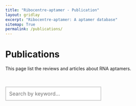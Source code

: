```yaml
---
title: "Ribocentre-aptamer - Publication"
layout: gridlay
excerpt: "Ribocentre-aptamer: A aptamer database"
sitemap: True
permalink: /publications/
---
```

<html lang="en">
<head>
<!--set sort order in table header begin-->
<meta http-equiv="Content-type" content="text/html; charset=utf-8">
  <meta name="viewport" content="width=device-width,initial-scale=1,user-scalable=no">
  <title>Ribocentre-aptamer applications</title>
  <link rel="stylesheet" type="text/css" href="https://cdn.datatables.net/1.12.1/css/jquery.dataTables.min.css">
  <link rel="stylesheet" type="text/css" href="https://cdn.datatables.net/buttons/2.2.3/css/buttons.dataTables.min.css">

  <script type="text/javascript" src="https://code.jquery.com/jquery-3.5.1.js"></script>
  <script type="text/javascript" src="https://cdn.datatables.net/1.12.1/js/jquery.dataTables.min.js"></script>
  <!--set sort order in table header finish-->
  <style>
    .box_style {
    background: #fff;
}
    .header_box {
    border: none;
    background: #efefef;
    font-size:24px
  }
  h2{
    font-size:20px;
    font-weight: bold
  }
/* 按钮容器样式 */
    .button-container {
      display: flex;
      justify-content: left;
      align-items: center;
      height: 50px;
    }
    /* 按钮样式 */
    .button {
      display: block;
      padding: 10px;
      margin-right: 10px;
      text-align: center;
      background-color: #efefef;
      color: #005826;
      text-decoration: none;
      font-size: 16px;
      border: 1px solid #005826;
      border-radius: 5px;
    }
    /* 鼠标悬停样式 */
    .button:hover {
      background-color: #999;
      cursor: pointer;
    }
    /* 样式表格 */
    .table-style1 {
        border: 2px solid #ffffff;
        border: 2px solid #ffffff;
		    border: 2px solid #ffffff;
		    border-radius: 5px;
		    background-color: #fff;
		    border-radius: 5px;
        }
		  .table-style1 th {
        background-color: #520049;
        background-color: #520049;
        background-color: #520049;
        color: rgba(255,255,255,0.9);
		    cursor: pointer;
        }
		  .table-style1 td {
		    background-color: #ffffff;
		    background-color: #f9f9f9;
		    background-color: #f9f9f9;
		    }		
		  .table-style1 th, .table-style1 td {
		  padding: 10px 10px;
		}
    table.dataTable.no-footer {
  border-bottom: 1px solid rgba(0, 0, 0, 0);
}
    /* 隐藏所有 sheet */
    .sheet {
      display: none;
    }
    /* Style the search box */
  #searchBox {
    padding: 10px;
    font-size: 16px;
    border: 2px solid #ccc;
    border-radius: 1px;
    width: 300px;
  }
  /* Style the search box when it has focus */
  #searchBox:focus {
    outline: none;
    border-color: #efefef;
  }
  /* Style the placeholder text */
  #searchBox::placeholder {
    font-size: 16px;
  }
  button, input, optgroup, select, textarea {
    color: #000000;
    font: inherit;
    /* font-weight: bold; */
    margin: 0;
}
  /* 搜索框和下载框水平布局 */
    .form-container {
      display: flex;
      align-items: center;
      overflow:auto
    }
    .form-container input {
      margin-right: 10px;
    }
    /* 下载框位置设置 */
    .form-container select {
      margin-left: auto;
      padding: 10px;
      font-size: 16px;
      border: 2px solid #ccc;
      border-radius: 4px;
      width: 300px;
    }
    .button.clicked {
    background-color: #999;
}
  </style>
</head>

<body onload="showSheet('sheet1')">
<h1 class="post-title" itemprop="name headline">Publications</h1>
    
This page list the reviews and articles about RNA aptamers. 
<br><br><br>
<div class="form-container">
  <!-- 搜索框 -->
  <input type="text" id="searchBox" placeholder="Search by keyword..." onfocus="showAllSheets()" oninput="searchTables()"><br><br>
  <!-- Download button -->
  <!--button class="button" onclick="downloadExcel()">Download</butto-->
</div>
<br>
        
<div id="sheet1" class="sheet">
    <table id="reviewtable" class="table-style1">
      <thead>
      <tr>
        <th onclick="sortTable(0)">Year</th>
        <th onclick="sortTable(1)">Author</th>
        <th onclick="sortTable(1)">Title</th>
        <th onclick="sortTable(3)">Journal</th>
      </tr>
      </thead>
      <tbody>
        <tr>
      <td name="td0"><a href="https://pubmed.ncbi.nlm.nih.gov/3097327/" target="_blank" style="color:#520049"><b>1986</b></a></td>
      <td name="td1">Satow Y, Cohen GH, Padlan EA, Davies DR</td>
      <td name="td2">Phosphocholine binding immunoglobulin Fab McPC603. An X-ray diffraction study at 2.7 A</td>
      <td name="td3">Molecular biology</td>
    </tr>
            
     <tr>
      <td name="td0"><a href="https://pubmed.ncbi.nlm.nih.gov/12163074/" target="_blank" style="color:#520049"><b>2002</b></a></td>
      <td name="td1">Carola Hunte 1, Hartmut Michel.</td>
      <td name="td2">Crystallisation of membrane proteins mediated by antibody fragments</td>
      <td name="td3">Structural biology</td>
    </tr>
            
     <tr>
      <td name="td0"><a href="https://pubmed.ncbi.nlm.nih.gov/17952087/" target="_blank" style="color:#520049"><b>2007</b></a></td>
      <td name="td1">Day PW, Rasmussen SG, Parnot C, Fung JJ</td>
      <td name="td2">A monoclonal antibody for G protein-coupled receptor crystallography</td>
      <td name="td3">Nature methods</td>
    </tr>
            
     <tr>
      <td name="td0"><a href="https://pubmed.ncbi.nlm.nih.gov/19477632/" target="_blank" style="color:#520049"><b>2009</b></a></td>
      <td name="td1">Koide S.</td>
      <td name="td2">Engineering of recombinant crystallization chaperones</td>
      <td name="td3">Structural biology</td>
    </tr>
            
     <tr>
      <td name="td0"><a href="https://pubmed.ncbi.nlm.nih.gov/21798953/" target="_blank" style="color:#520049"><b>2011</b></a></td>
      <td name="td1">Paige, J. S., Wu, K. Y., & Jaffrey, S. R.</td>
      <td name="td2">RNA mimics of green fluorescent protein</td>
      <td name="td3">Science</td>
    </tr>
            
     <tr>
      <td name="td0"><a href="https://pubmed.ncbi.nlm.nih.gov/21151117/" target="_blank" style="color:#520049"><b>2011</b></a></td>
      <td name="td1">Koldobskaya Y, Duguid EM, Shechner DM, Suslov NB</td>
      <td name="td2">A portable RNA sequence whose recognition by a synthetic antibody facilitates structural determination</td>
      <td name="td3">Nature structural & molecular biology</td>
    </tr>
            
     <tr>
      <td name="td0"><a href="https://pubmed.ncbi.nlm.nih.gov/24952597/" target="_blank" style="color:#520049"><b>2014</b></a></td>
      <td name="td1">Huang H, Suslov NB, Li NS, Shelke SA, Evans ME, Koldobskaya Y</td>
      <td name="td2">A G-quadruplex-containing RNA activates fluorescence in a GFP-like fluorophore</td>
      <td name="td3">Nat Chem Biol</td>
    </tr>
            
     <tr>
      <td name="td0"><a href="https://pubmed.ncbi.nlm.nih.gov/25940073/" target="_blank" style="color:#520049"><b>2015</b></a></td>
      <td name="td1">DasGupta, S., Shelke, S. A., Li, N. S., & Piccirilli, J. A.</td>
      <td name="td2">Spinach RNA aptamer detects lead(II) with high selectivity</td>
      <td name="td3">Chemical communications</td>
    </tr>
            
     <tr>
      <td name="td0"><a href="https://pubmed.ncbi.nlm.nih.gov/27305425/" target="_blank" style="color:#520049"><b>2016</b></a></td>
      <td name="td1">Kikuchi, N., & Kolpashchikov, D. M.</td>
      <td name="td2">Split Spinach Aptamer for Highly Selective Recognition of DNA and RNA at Ambient Temperatures</td>
      <td name="td3">Chembiochem</td>
    </tr>
            
     <tr>
      <td name="td0"><a href="https://pubmed.ncbi.nlm.nih.gov/29309709/" target="_blank" style="color:#520049"><b>2018</b></a></td>
      <td name="td1">Koirala D, Shelke SA, Dupont M, Ruiz S, DasGupta S</td>
      <td name="td2">Affinity maturation of a portable Fab-RNA module for chaperone-assisted RNA crystallography</td>
      <td name="td3">Nucleic acids research</td>
    </tr>
            
     <tr>
      <td name="td0"><a href="https://pubmed.ncbi.nlm.nih.gov/33795733/" target="_blank" style="color:#520049"><b>2021</b></a></td>
      <td name="td1">Dao, N. T., Haselsberger, R., Khuc, M. T., Phan, A. T.</td>
      <td name="td2">Photophysics of DFHBI bound to RNA aptamer Baby Spinach</td>
      <td name="td3">Scientific reports</td>
    </tr>
            
     <tr>
      <td name="td0"><a href="https://pubmed.ncbi.nlm.nih.gov/32763306/" target="_blank" style="color:#520049"><b>2022</b></a></td>
      <td name="td1">Zon G</td>
      <td name="td2">Recent advances in aptamer applications for analytical biochemistry</td>
      <td name="td3">Anal Biochem</td>
    </tr>
            
     <tr>
      <td name="td0"><a href="https://pubmed.ncbi.nlm.nih.gov/35351813/" target="_blank" style="color:#520049"><b>2022</b></a></td>
      <td name="td1">Anisuzzaman, S., Geraskin, I. M., Ilgu, M., Bendickson, L.</td>
      <td name="td2">Ligands with polyfluorophenyl moieties promote a local structural rearrangement in the Spinach2 and Broccoli aptamers that increases ligand affinities</td>
      <td name="td3">RNA </td>
    </tr>
            
     <tr>
      <td name="td0"><a href="https://pubmed.ncbi.nlm.nih.gov/35267109/" target="_blank" style="color:#520049"><b>2022</b></a></td>
      <td name="td1">Yu, Z., Wang, Y., Mei, F., Yan, H., Jin, Z., Zhang, P.</td>
      <td name="td2">Spinach-based RNA mimicking GFP in plant cells</td>
      <td name="td3">Functional & integrative genomics</td>
    </tr>
            
     <tr>
      <td name="td0"><a href="https://pubmed.ncbi.nlm.nih.gov/25101481/" target="_blank" style="color:#520049"><b>2014</b></a></td>
      <td name="td1">Dolgosheina, E. V., Jeng, S. C., Panchapakesan, S. S., Cojocaru, R., Chen, P. S.</td>
      <td name="td2">RNA mango aptamer-fluorophore: a bright, high-affinity complex for RNA labeling and tracking</td>
      <td name="td3">ACS chemical biology</td>
    </tr>
            
     <tr>
      <td name="td0"><a href="https://pubmed.ncbi.nlm.nih.gov/28553947/" target="_blank" style="color:#520049"><b>2017</b></a></td>
      <td name="td1">Trachman, R. J., 3rd, Demeshkina, N. A., Lau, M. W. L., Panchapakesan, S. S. S.</td>
      <td name="td2">Structural basis for high-affinity fluorophore binding and activation by RNA Mango</td>
      <td name="td3">Nature chemical biology</td>
    </tr>
            
     <tr>
      <td name="td0"><a href="https://pubmed.ncbi.nlm.nih.gov/29440634/" target="_blank" style="color:#520049"><b>2018</b></a></td>
      <td name="td1">Autour, A., C Y Jeng, S., D Cawte, A., Abdolahzadeh, A., Galli, A.</td>
      <td name="td2">Fluorogenic RNA Mango aptamers for imaging small non-coding RNAs in mammalian cells</td>
      <td name="td3">Nature communications</td>
    </tr>
            
     <tr>
      <td name="td0"><a href="https://pubmed.ncbi.nlm.nih.gov/29768001/" target="_blank" style="color:#520049"><b>2018</b></a></td>
      <td name="td1">Trachman, R. J., 3rd, Abdolahzadeh, A., Andreoni, A., Cojocaru, R.</td>
      <td name="td2">Crystal structures of the Mango-II RNA aptamer reveal heterogeneous fluorophore binding and guide engineering of variants with improved selectivity and brightness</td>
      <td name="td3">Biochemistry</td>
    </tr>
            
     <tr>
      <td name="td0"><a href="https://pubmed.ncbi.nlm.nih.gov/29295996/" target="_blank" style="color:#520049"><b>2018</b></a></td>
      <td name="td1">Jepsen, M. D. E., Sparvath, S. M., Nielsen, T. B., Langvad, A. H.</td>
      <td name="td2">Development of a genetically encodable FRET system using fluorescent RNA aptamers</td>
      <td name="td3">Nature communications</td>
    </tr>
            
     <tr>
      <td name="td0"><a href="https://pubmed.ncbi.nlm.nih.gov/30992561/" target="_blank" style="color:#520049"><b>2019</b></a></td>
      <td name="td1">Trachman, R. J., 3rd, Autour, A., Jeng, S. C. Y., Abdolahzadeh, A.</td>
      <td name="td2">Structure and functional reselection of the Mango-III fluorogenic RNA aptamer</td>
      <td name="td3">Nature chemical biology</td>
    </tr>
            
     <tr>
      <td name="td0"><a href="https://pubmed.ncbi.nlm.nih.gov/32152311/" target="_blank" style="color:#520049"><b>2020</b></a></td>
      <td name="td1">Cawte, A. D., Unrau, P. J., & Rueda, D. S.</td>
      <td name="td2">Live cell imaging of single RNA molecules with fluorogenic Mango II arrays</td>
      <td name="td3">Nature communications</td>
    </tr>
            
     <tr>
      <td name="td0"><a href="https://pubmed.ncbi.nlm.nih.gov/32386573/" target="_blank" style="color:#520049"><b>2020</b></a></td>
      <td name="td1">Trachman, R. J., 3rd, Cojocaru, R., Wu, D., Piszczek, G., Ryckelynck, M.</td>
      <td name="td2">Structure-guided engineering of the homodimeric Mango-IV fluorescence turn-on aptamer yields an RNA FRET pair</td>
      <td name="td3">Structure</td>
    </tr>
            
     <tr>
      <td name="td0"><a href="https://pubmed.ncbi.nlm.nih.gov/33674421/" target="_blank" style="color:#520049"><b>2021</b></a></td>
      <td name="td1">Kong, K. Y. S., Jeng, S. C. Y., Rayyan, B., & Unrau, P. J.</td>
      <td name="td2">RNA Peach and Mango: Orthogonal two-color fluorogenic aptamers distinguish nearly identical ligands</td>
      <td name="td3">RNA </td>
    </tr>
            
     <tr>
      <td name="td0"><a href="https://pubmed.ncbi.nlm.nih.gov/33376189/" target="_blank" style="color:#520049"><b>2021</b></a></td>
      <td name="td1">Jeng, S. C. Y., Trachman, R. J., 3rd, Weissenboeck, F., Truong, L.</td>
      <td name="td2">Fluorogenic aptamers resolve the flexibility of RNA junctions using orientation-dependent FRET</td>
      <td name="td3">RNA</td>
    </tr>
            
     <tr>
      <td name="td0"><a href="https://pubmed.ncbi.nlm.nih.gov/34971617/" target="_blank" style="color:#520049"><b>2022</b></a></td>
      <td name="td1">Harish, B., Wang, J., Hayden, E. J., Grabe, B., Hiller, W., Winter, R., & Royer, C. A.</td>
      <td name="td2">Hidden intermediates in Mango III RNA aptamer folding revealed by pressure perturbation</td>
      <td name="td3">Biophysical journal</td>
    </tr>
            
     <tr>
      <td name="td0"><a href="https://pubmed.ncbi.nlm.nih.gov/36120549/" target="_blank" style="color:#520049"><b>2022</b></a></td>
      <td name="td1">Yang, X., Liu, C., Kuo, Y. A., Yeh, H. C., & Ren, P.</td>
      <td name="td2">Computational study on the binding of Mango-II RNA aptamer and fluorogen using the polarizable force field AMOEBA</td>
      <td name="td3">Molecular biology</td>
    </tr>
            
     <tr>
      <td name="td0"><a href="https://pubmed.ncbi.nlm.nih.gov/36840712/" target="_blank" style="color:#520049"><b>2023</b></a></td>
      <td name="td1">Bychenko, O. S., Khrulev, A. A., Svetlova, J. I., Tsvetkov, V. B.</td>
      <td name="td2">Red light-emitting short Mango-based system enables tracking a mycobacterial small noncoding RNA in infected macrophages</td>
      <td name="td3">Nucleic acids research</td>
    </tr>
            
     <tr>
      <td name="td0"><a href="https://pubmed.ncbi.nlm.nih.gov/36227560/" target="_blank" style="color:#520049"><b>2023</b></a></td>
      <td name="td1">Trachman, R. J., 3rd, Link, K. A., Knutson, J. R., & Ferré-D'Amaré, A. R.</td>
      <td name="td2">Characterizing fluorescence properties of turn-on RNA aptamers</td>
      <td name="td3">Molecular biology</td>
    </tr>
            
     <tr>
      <td name="td0"><a href="https://pubmed.ncbi.nlm.nih.gov/28644615/" target="_blank" style="color:#520049"><b>2017</b></a></td>
      <td name="td1">Tan, X., Constantin, T. P., Sloane, K. L., Waggoner, A. S.</td>
      <td name="td2">Fluoromodules consisting of a promiscuous RNA aptamer and red or blue fluorogenic cyanine dyes: Selection, characterization, and bioimaging</td>
      <td name="td3">American Chemical Society</td>
    </tr>
            
     <tr>
      <td name="td0"><a href="https://pubmed.ncbi.nlm.nih.gov/30382099/" target="_blank" style="color:#520049"><b>2018</b></a></td>
      <td name="td1">Shelke, S. A., Shao, Y., Laski, A., Koirala, D., Weissman, B. P.</td>
      <td name="td2">Structural basis for activation of fluorogenic dyes by an RNA aptamer lacking a G-quadruplex motif</td>
      <td name="td3">Nature communications</td>
    </tr>
            
     <tr>
      <td name="td0"><a href="https://pubmed.ncbi.nlm.nih.gov/28945233/" target="_blank" style="color:#520049"><b>2017</b></a></td>
      <td name="td1">Song, W., Filonov, G. S., Kim, H., Hirsch, M., Li, X., Moon, J. D., & Jaffrey, S. R.</td>
      <td name="td2">Imaging RNA polymerase III transcription using a photostable RNA-fluorophore complex</td>
      <td name="td3">Nature chemical biology</td>
    </tr>
            
     <tr>
      <td name="td0"><a href="https://pubmed.ncbi.nlm.nih.gov/31178406/" target="_blank" style="color:#520049"><b>2019</b></a></td>
      <td name="td1">Sjekloća, L., & Ferré-D'Amaré, A. R.</td>
      <td name="td2">Binding between G quadruplexes at the homodimer interface of the corn RNA aptamer strongly activates thioflavin T fluorescence</td>
      <td name="td3">Cell chemical biology</td>
    </tr>
            
     <tr>
      <td name="td0"><a href="https://pubmed.ncbi.nlm.nih.gov/35294188/" target="_blank" style="color:#520049"><b>2022</b></a></td>
      <td name="td1">Wu, J., Svensen, N., Song, W., Kim, H., Zhang, S., Li, X., & Jaffrey, S. R.</td>
      <td name="td2">Self-assembly of intracellular multivalent RNA complexes using dimeric Corn and Beetroot Aptamers</td>
      <td name="td3">American Chemical Society</td>
    </tr>
            
     <tr>
      <td name="td0"><a href="https://pubmed.ncbi.nlm.nih.gov/37221204/" target="_blank" style="color:#520049"><b>2023</b></a></td>
      <td name="td1">Passalacqua, L. F. M., Starich, M. R., Link, K. A., Wu, J., Knutson, J. R.</td>
      <td name="td2">Co-crystal structures of the fluorogenic aptamer Beetroot show that close homology may not predict similar RNA architecture</td>
      <td name="td3">Nature communications</td>
    </tr>
            
     <tr>
      <td name="td0"><a href="https://pubmed.ncbi.nlm.nih.gov/30485561/" target="_blank" style="color:#520049"><b>2019</b></a></td>
      <td name="td1">Steinmetzger, C., Palanisamy, N., Gore, K. R., & Höbartner, C.</td>
      <td name="td2">A multicolor large stokes shift fluorogen-activating RNA aptamer with cationic chromophores</td>
      <td name="td3">Chemistry</td>
    </tr>
            
     <tr>
      <td name="td0"><a href="https://pubmed.ncbi.nlm.nih.gov/31740962/" target="_blank" style="color:#520049"><b>2019</b></a></td>
      <td name="td1">Steinmetzger, C., Bessi, I., Lenz, A. K., & Höbartner, C.</td>
      <td name="td2">Structure-fluorescence activation relationships of a large Stokes shift fluorogenic RNA aptamer</td>
      <td name="td3">Nucleic acids research</td>
    </tr>
            
     <tr>
      <td name="td0"><a href="https://pubmed.ncbi.nlm.nih.gov/34112799/" target="_blank" style="color:#520049"><b>2021</b></a></td>
      <td name="td1">Mieczkowski, M., Steinmetzger, C., Bessi, I., Lenz, A. K., Schmiedel, A.</td>
      <td name="td2">Large Stokes shift fluorescence activation in an RNA aptamer by intermolecular proton transfer to guanine</td>
      <td name="td3">Nature communications</td>
    </tr>
            
     <tr>
      <td name="td0"><a href="https://pubmed.ncbi.nlm.nih.gov/37723244/" target="_blank" style="color:#520049"><b>2023</b></a></td>
      <td name="td1">Jiang, L., Xie, X., Su, N., Zhang, D., Chen, X., Xu, X., Zhang, B.</td>
      <td name="td2">Large Stokes shift fluorescent RNAs for dual-emission fluorescence and bioluminescence imaging in live cells</td>
      <td name="td3">Nature methods</td>
    </tr>
            
     <tr>
      <td name="td0"><a href="https://pubmed.ncbi.nlm.nih.gov/20159999/" target="_blank" style="color:#520049"><b>2010</b></a></td>
      <td name="td1">Carothers, J. M., Goler, J. A., Kapoor, Y., Lara, L., & Keasling, J. D.</td>
      <td name="td2">Selecting RNA aptamers for synthetic biology: investigating magnesium dependence and predicting binding affinity</td>
      <td name="td3">Nucleic acids research</td>
    </tr>
            
     <tr>
      <td name="td0"><a href="https://pubmed.ncbi.nlm.nih.gov/27730489/" target="_blank" style="color:#520049"><b>2017</b></a></td>
      <td name="td1">Duchardt-Ferner, E., Juen, M., Kreutz, C., & Wöhnert, J. </td>
      <td name="td2">NMR resonance assignments for the tetramethylrhodamine binding RNA aptamer 3 in complex with the ligand 5-carboxy-tetramethylrhodamine</td>
      <td name="td3">Biomolecular NMR assignments</td>
    </tr>
            
     <tr>
      <td name="td0"><a href="https://pubmed.ncbi.nlm.nih.gov/31754719/" target="_blank" style="color:#520049"><b>2020</b></a></td>
      <td name="td1">Duchardt-Ferner, E., Juen, M., Bourgeois, B., Madl, T., Kreutz, C.</td>
      <td name="td2">Structure of an RNA aptamer in complex with the  fluorophore tetramethylrhodamine</td>
      <td name="td3">Nucleic acids research</td>
    </tr>
            
     <tr>
      <td name="td0"><a href="https://pubmed.ncbi.nlm.nih.gov/10339553/" target="_blank" style="color:#520049"><b>1999</b></a></td>
      <td name="td1">Grate, D., & Wilson, C.</td>
      <td name="td2">Laser-mediated, site-specific inactivation of RNA transcripts</td>
      <td name="td3">National Academy of Sciences</td>
    </tr>
            
     <tr>
      <td name="td0"><a href="https://pubmed.ncbi.nlm.nih.gov/10926496/" target="_blank" style="color:#520049"><b>2000</b></a></td>
      <td name="td1">Baugh, C., Grate, D., & Wilson, C.</td>
      <td name="td2">2.8 A crystal structure of the malachite green aptamer</td>
      <td name="td3">Molecular biology</td>
    </tr>
            
     <tr>
      <td name="td0"><a href="https://pubmed.ncbi.nlm.nih.gov/12475353/" target="_blank" style="color:#520049"><b>2002</b></a></td>
      <td name="td1">Nguyen, D. H., DeFina, S. C., Fink, W. H., & Dieckmann, T.</td>
      <td name="td2">Binding to an RNA aptamer changes the charge distribution and conformation of malachite green</td>
      <td name="td3">American Chemical Society</td>
    </tr>
            
     <tr>
      <td name="td0"><a href="https://pubs.acs.org/doi/full/10.1021/jp037273b" target="_blank" style="color:#520049"><b>2003</b></a></td>
      <td name="td1">Nguyen, D. H., Dieckmann, T., Colvin, M. E., & Fink, W. H.</td>
      <td name="td2">Dynamics studies of a malachite green−RNA complex revealing the origin of the red-shift and energetic contributions of stacking interactions</td>
      <td name="td3">Physical Chemistry B</td>
    </tr>
            
     <tr>
      <td name="td0"><a href="https://pubmed.ncbi.nlm.nih.gov/14695514/" target="_blank" style="color:#520049"><b>2004</b></a></td>
      <td name="td1">Flinders, J., DeFina, S. C., Brackett, D. M., Baugh, C., Wilson, C.</td>
      <td name="td2">Recognition of planar and nonplanar Ligands in the malachite green±RNA aptamer complex</td>
      <td name="td3">Chembiochem</td>
    </tr>
            
     <tr>
      <td name="td0"><a href="https://pubmed.ncbi.nlm.nih.gov/16144363/" target="_blank" style="color:#520049"><b>2005</b></a></td>
      <td name="td1">Kolpashchikov D. M.</td>
      <td name="td2">Binary malachite green aptamer for fluorescent detection of nucleic acids</td>
      <td name="td3">American Chemical Society</td>
    </tr>
            
     <tr>
      <td name="td0"><a href="https://pubmed.ncbi.nlm.nih.gov/18667307/" target="_blank" style="color:#520049"><b>2008</b></a></td>
      <td name="td1">Furukawa, K., Abe, H., Abe, N., Harada, M., Tsuneda, S., & Ito, Y.</td>
      <td name="td2">Fluorescence generation from tandem repeats of a malachite green RNA aptamer using rolling circle transcription</td>
      <td name="td3">Bioorganic & medicinal chemistry letters</td>
    </tr>
            
     <tr>
      <td name="td0"><a href="https://pubmed.ncbi.nlm.nih.gov/19195013/" target="_blank" style="color:#520049"><b>2009</b></a></td>
      <td name="td1">Zhang, X., Potty, A. S., Jackson, G. W., Stepanov, V., Tang, A., Liu, Y.</td>
      <td name="td2">Engineered 5S ribosomal RNAs displaying aptamers recognizing vascular endothelial growth factor and malachite green</td>
      <td name="td3">Journal of molecular recognition: JMR</td>
    </tr>
            
     <tr>
      <td name="td0"><a href="https://pubmed.ncbi.nlm.nih.gov/21523267/" target="_blank" style="color:#520049"><b>2011</b></a></td>
      <td name="td1">Bernard Da Costa, J., & Dieckmann, T.</td>
      <td name="td2">Entropy and Mg2+ control ligand affinity and specificity in the malachite green binding RNA aptamer</td>
      <td name="td3">Molecular bioSystems</td>
    </tr>
            
     <tr>
      <td name="td0"><a href="https://pubmed.ncbi.nlm.nih.gov/22192051/" target="_blank" style="color:#520049"><b>2012</b></a></td>
      <td name="td1">Sokoloski, J. E., Dombrowski, S. E., & Bevilacqua, P. C.</td>
      <td name="td2">Thermodynamics of ligand binding to a heterogeneous RNA population in the malachite green aptamer</td>
      <td name="td3">Biochemistry</td>
    </tr>
            
     <tr>
      <td name="td0"><a href="https://pubmed.ncbi.nlm.nih.gov/23984874/" target="_blank" style="color:#520049"><b>2013</b></a></td>
      <td name="td1">Da Costa, J. B., Andreiev, A. I., & Dieckmann, T.</td>
      <td name="td2">Thermodynamics and kinetics of adaptive binding in the malachite green RNA aptamer</td>
      <td name="td3">Biochemistry</td>
    </tr>
            
     <tr>
      <td name="td0"><a href="https://chemistry-europe.onlinelibrary.wiley.com/doi/abs/10.1002/slct.201600154" target="_blank" style="color:#520049"><b>2016</b></a></td>
      <td name="td1">Wang, H., Wang, J., Sun, N., Cheng, H., Chen, H., & Pei, R.</td>
      <td name="td2">Selection and characterization of malachite green aptamers for the development of light-up probes</td>
      <td name="td3">ChemistrySelect</td>
    </tr>
            
     <tr>
      <td name="td0"><a href="https://pubmed.ncbi.nlm.nih.gov/27591602/" target="_blank" style="color:#520049"><b>2016</b></a></td>
      <td name="td1">Zhou, Y., Chi, H., Wu, Y., Marks, R. S., & Steele, T. W. J.</td>
      <td name="td2">Organic additives stabilize RNA aptamer binding of malachite green</td>
      <td name="td3">Talanta</td>
    </tr>
            
     <tr>
      <td name="td0"><a href="https://link.springer.com/article/10.1007/s12161-017-1144-3#citeas" target="_blank" style="color:#520049"><b>2018</b></a></td>
      <td name="td1">Jia, J., Yan, S., Lai, X., Xu, Y., Liu, T., & Xiang, Y.</td>
      <td name="td2">Colorimetric aptasensor for detection of malachite green in fish sample based on RNA and gold nanoparticles</td>
      <td name="td3">Food Analytical Methods</td>
    </tr>
            
     <tr>
      <td name="td0"><a href="https://pubmed.ncbi.nlm.nih.gov/29513000/" target="_blank" style="color:#520049"><b>2018</b></a></td>
      <td name="td1">Yerramilli, V. S., & Kim, K. H. (2018).</td>
      <td name="td2">Labeling RNAs in live cells using malachite green aptamer scaffolds as fluorescent probes</td>
      <td name="td3">ACS synthetic biology</td>
    </tr>
            
     <tr>
      <td name="td0"><a href="https://pubmed.ncbi.nlm.nih.gov/31187804/" target="_blank" style="color:#520049"><b>2019</b></a></td>
      <td name="td1">Luo, X., Chen, Z., Li, H., Li, W., Cui, L., & Huang, J.</td>
      <td name="td2">Exploiting the application of l-aptamer with excellent stability: an efficient sensing platform for malachite green in fish samples</td>
      <td name="td3">The Analyst</td>
    </tr>
            
     <tr>
      <td name="td0"><a href="https://pubmed.ncbi.nlm.nih.gov/35529731/" target="_blank" style="color:#520049"><b>2019</b></a></td>
      <td name="td1">Wang, H., Wang, H., Zhang, M., Jia, Y., & Li, Z.</td>
      <td name="td2">A label-free aptamer-based biosensor for microRNA detection by the RNA-regulated fluorescence of malachite green</td>
      <td name="td3">RSC advances</td>
    </tr>
            
     <tr>
      <td name="td0"><a href="https://pubmed.ncbi.nlm.nih.gov/36373144/" target="_blank" style="color:#520049"><b>2022</b></a></td>
      <td name="td1">R O'Steen, M., & M Kolpashchikov, D.</td>
      <td name="td2">A self-assembling split aptamer multiplex assay for SARS-COVID19 and miniaturization of a malachite green DNA-based aptamer</td>
      <td name="td3">Sensors and actuators reports</td>
    </tr>
            
     <tr>
      <td name="td0"><a href="https://pubmed.ncbi.nlm.nih.gov/18776253/" target="_blank" style="color:#520049"><b>2008</b></a></td>
      <td name="td1">Maasch, C., Buchner, K., Eulberg, D., Vonhoff, S., & Klussmann, S.</td>
      <td name="td2">Physicochemical stability of NOX-E36, a 40mer L-RNA (Spiegelmer) for therapeutic applications</td>
      <td name="td3">Nucleic acids symposium series</td>
    </tr>
            
     <tr>
      <td name="td0"><a href="https://pubmed.ncbi.nlm.nih.gov/18258851/" target="_blank" style="color:#520049"><b>2008</b></a></td>
      <td name="td1">Ninichuk, V., Clauss, S., Kulkarni, O., Schmid, H., Segerer, S.</td>
      <td name="td2">Late onset of Ccl2 blockade with the Spiegelmer mNOX-E36-3'PEG prevents glomerulosclerosis and improves glomerular filtration rate in db/db mice</td>
      <td name="td3">The American journal of pathology</td>
    </tr>
            
     <tr>
      <td name="td0"><a href="https://pubmed.ncbi.nlm.nih.gov/19156777/" target="_blank" style="color:#520049"><b>2009</b></a></td>
      <td name="td1">Clauss, S., Gross, O., Kulkarni, O., Avila-Ferrufino, A., Radomska, E.</td>
      <td name="td2">Ccl2/Mcp-1 blockade reduces glomerular and interstitial macrophages but does not ameliorate renal pathology in collagen4A3-deficient mice with autosomal recessive Alport nephropathy</td>
      <td name="td3">The Journal of pathology</td>
    </tr>
            
     <tr>
      <td name="td0"><a href="https://pubmed.ncbi.nlm.nih.gov/21813474/" target="_blank" style="color:#520049"><b>2012</b></a></td>
      <td name="td1">Baeck, C., Wehr, A., Karlmark, K. R., Heymann, F., Vucur, M., Gassler, N.</td>
      <td name="td2">Pharmacological inhibition of the chemokine CCL2 (MCP-1) diminishes liver macrophage infiltration and steatohepatitis in chronic hepatic injury</td>
      <td name="td3">Gut</td>
    </tr>
            
     <tr>
      <td name="td0"><a href="https://pubmed.ncbi.nlm.nih.gov/24561613/" target="_blank" style="color:#520049"><b>2014</b></a></td>
      <td name="td1">Ehling, J., Bartneck, M., Wei, X., Gremse, F., Fech, V., Möckel, D., Baeck, C.</td>
      <td name="td2">CCL2-dependent infiltrating macrophages promote angiogenesis in progressive liver fibrosis</td>
      <td name="td3">Gut</td>
    </tr>
            
     <tr>
      <td name="td0"><a href="https://pubmed.ncbi.nlm.nih.gov/24481979/" target="_blank" style="color:#520049"><b>2014</b></a></td>
      <td name="td1">Baeck, C., Wei, X., Bartneck, M., Fech, V., Heymann, F., Gassler, N., Hittatiya, K.</td>
      <td name="td2">Pharmacological inhibition of the chemokine C-C motif chemokine ligand 2 (monocyte chemoattractant protein 1) accelerates liver fibrosis regression by suppressing Ly-6C(+) macrophage infiltration in mice</td>
      <td name="td3">Hepatology</td>
    </tr>
            
     <tr>
      <td name="td0"><a href="https://pubmed.ncbi.nlm.nih.gov/25901662/" target="_blank" style="color:#520049"><b>2015</b></a></td>
      <td name="td1">Oberthür D, Achenbach J, Gabdulkhakov A, Buchner K, Maasch C</td>
      <td name="td2">Crystal structure of a mirror-image L-RNA aptamer (Spiegelmer) in complex with the natural L-protein target CCL2</td>
      <td name="td3">Nat Commun</td>
    </tr>
            
     <tr>
      <td name="td0"><a href="https://pubmed.ncbi.nlm.nih.gov/25970072/" target="_blank" style="color:#520049"><b>2015</b></a></td>
      <td name="td1">Kalnins, A., Thomas, M. N., Andrassy, M., Müller, S., Wagner, A.</td>
      <td name="td2">Spiegelmer Inhibition of MCP-1/CCR2--Potential as an Adjunct Immunosuppressive Therapy in Transplantation.</td>
      <td name="td3">Scandinavian journal of immunology</td>
    </tr>
            
     <tr>
      <td name="td0"><a href="https://pubmed.ncbi.nlm.nih.gov/28186566/" target="_blank" style="color:#520049"><b>2017</b></a></td>
      <td name="td1">Menne, J., Eulberg, D., Beyer, D., Baumann, M., Saudek, F., Valkusz, Z.</td>
      <td name="td2">C-C motif-ligand 2 inhibition with emapticap pegol (NOX-E36) in type 2 diabetic patients with albuminuria</td>
      <td name="td3">Nephrology, dialysis, transplantation</td>
    </tr>
            
     <tr>
      <td name="td0"><a href="https://pubmed.ncbi.nlm.nih.gov/28837800/" target="_blank" style="color:#520049"><b>2017</b></a></td>
      <td name="td1">Boels, M. G. S., Koudijs, A., Avramut, M. C., Sol, W. M. P. J., Wang, G.</td>
      <td name="td2">Systemic Monocyte Chemotactic Protein-1 Inhibition Modifies Renal Macrophages and Restores Glomerular Endothelial Glycocalyx and Barrier Function in Diabetic Nephropathy.</td>
      <td name="td3">The American journal of pathology</td>
    </tr>
            
     <tr>
      <td name="td0"><a href="https://pubmed. ncbi. nlm. nih. gov/24570482/" target="_blank" style="color:#520049"><b>2013</b></a></td>
      <td name="td1">Padlan, C. S., Malashkevich, V. N., Almo, S. C., Levy, M., Brenowitz, M., & Girvin, M. E.</td>
      <td name="td2">An RNA aptamer possessing a novel monovalent cation-mediated fold inhibits lysozyme catalysis by inhibiting the binding of long natural substrates</td>
      <td name="td3">RNA</td>
    </tr>
            
     <tr>
      <td name="td0"><a href="https://pubmed.ncbi.nlm.nih.gov/9346949/" target="_blank" style="color:#520049"><b>1997</b></a></td>
      <td name="td1">Thomas, M., Chédin, S., Carles, C., Riva, M., Famulok, M., & Sentenac, A.</td>
      <td name="td2">Selective targeting and inhibition of yeast RNA polymerase II by RNA aptamers</td>
      <td name="td3">The Journal of biological chemistry</td>
    </tr>
            
     <tr>
      <td name="td0"><a href="https://pubmed.ncbi.nlm.nih.gov/16341226/" target="_blank" style="color:#520049"><b>2006</b></a></td>
      <td name="td1">Kettenberger, H., Eisenführ, A., Brueckner, F., Theis, M., Famulok, M., & Cramer, P.</td>
      <td name="td2">Structure of an RNA polymerase II-RNA inhibitor complex elucidates transcription regulation by noncoding RNAs</td>
      <td name="td3">Nature structural & molecular biology</td>
    </tr>
            
     <tr>
      <td name="td0"><a href="https://pubmed.ncbi.nlm.nih.gov/29570714/" target="_blank" style="color:#520049"><b>2018</b></a></td>
      <td name="td1">Klopf, E., Moes, M., Amman, F., Zimmermann, B., von Pelchrzim, F.</td>
      <td name="td2">Nascent RNA signaling to yeast RNA Pol II during transcription elongation</td>
      <td name="td3">PloS one</td>
    </tr>
            
     <tr>
      <td name="td0"><a href="https://pubmed.ncbi.nlm.nih.gov/32663063/" target="_blank" style="color:#520049"><b>2020</b></a></td>
      <td name="td1">Boots, J. L., von Pelchrzim, F., Weiss, A., Zimmermann, B., Friesacher, T.</td>
      <td name="td2">RNA polymerase II-binding aptamers in human ACRO1 satellites disrupt transcription in cis</td>
      <td name="td3">Transcription</td>
    </tr>
            
     <tr>
      <td name="td0"><a href="https://pubmed.ncbi.nlm.nih.gov/9772167/" target="_blank" style="color:#520049"><b>1998</b></a></td>
      <td name="td1">Wilson, C., Nix, J., & Szostak, J.</td>
      <td name="td2">Functional requirements for specific ligand recognition by a biotin-binding RNA pseudoknot</td>
      <td name="td3">Biochemistry</td>
    </tr>
            
     <tr>
      <td name="td0"><a href="https://pubmed.ncbi.nlm.nih.gov/10089439/" target="_blank" style="color:#520049"><b>1999</b></a></td>
      <td name="td1">Nix, J. C., Newhoff, A. R., & Wilson, C.</td>
      <td name="td2">Preliminary crystallographic characterization of an in vitro evolved biotin-binding RNA pseudoknot</td>
      <td name="td3">Acta crystallographica. Section D, Biological crystallography</td>
    </tr>
            
     <tr>
      <td name="td0"><a href="https://pubmed.ncbi.nlm.nih.gov/10698630/" target="_blank" style="color:#520049"><b>2000</b></a></td>
      <td name="td1">Nix, J., Sussman, D., & Wilson, C.</td>
      <td name="td2">The 1.3 A crystal structure of a biotin-binding pseudoknot and the basis for RNA molecular recognition</td>
      <td name="td3">Journal of molecular biology</td>
    </tr>
            
     <tr>
      <td name="td0"><a href="https://pubmed.ncbi.nlm.nih.gov/26903199/" target="_blank" style="color:#520049"><b>2016</b></a></td>
      <td name="td1">Sung, T. C., Chen, W. Y., Shah, P., & Chen, C. S.</td>
      <td name="td2">A replaceable liposomal aptamer for the ultrasensitive and rapid detection of biotin</td>
      <td name="td3">Scientific reports</td>
    </tr>
            
     <tr>
      <td name="td0"><a href="https://pubmed.ncbi.nlm.nih.gov/35340298/" target="_blank" style="color:#520049"><b>2022</b></a></td>
      <td name="td1">Uppala, J. K., Ghosh, C., Sabat, G., & Dey, M.</td>
      <td name="td2">Pull-down of Biotinylated RNA and Associated Proteins</td>
      <td name="td3">Bio-protocol</td>
    </tr>
            
     <tr>
      <td name="td0"><a href="https://pubmed.ncbi.nlm.nih.gov/8289245/" target="_blank" style="color:#520049"><b>1994</b></a></td>
      <td name="td1">Jensen KB, Green L, MacDougal-Waugh S, Tuerk C.</td>
      <td name="td2">Characterization of an in vitro-selected RNA ligand to the HIV-1 Rev protein</td>
      <td name="td3">J Mol Biol</td>
    </tr>
            
     <tr>
      <td name="td0"><a href="https://pubmed.ncbi.nlm.nih.gov/8946856/" target="_blank" style="color:#520049"><b>1996</b></a></td>
      <td name="td1">Ye X, Gorin A, Ellington AD, Patel DJ</td>
      <td name="td2">Deep penetration of an alpha-helix into a widened RNA major groove in the HIV-1 rev peptide-RNA aptamer complex</td>
      <td name="td3">Nat Struct Biol</td>
    </tr>
            
     <tr>
      <td name="td0"><a href="https://pubmed.ncbi.nlm.nih.gov/10467126/" target="_blank" style="color:#520049"><b>1999</b></a></td>
      <td name="td1">Ye X, Gorin A, Frederick R, et al</td>
      <td name="td2">RNA architecture dictates the conformations of a bound peptide</td>
      <td name="td3">Chem Biol</td>
    </tr>
            
     <tr>
      <td name="td0"><a href="https://pubmed.ncbi.nlm.nih.gov/10647177/" target="_blank" style="color:#520049"><b>1999</b></a></td>
      <td name="td1">Jiang F, Gorin A, Hu W, et al.</td>
      <td name="td2">Anchoring an extended HTLV-1 Rex peptide within an RNA major groove containing junctional base triples</td>
      <td name="td3">Structure</td>
    </tr>
            
     <tr>
      <td name="td0"><a href="https://pubmed.ncbi.nlm.nih.gov/18922466/" target="_blank" style="color:#520049"><b>2008</b></a></td>
      <td name="td1">Daugherty MD, D'Orso I, Frankel AD.</td>
      <td name="td2">A solution to limited genomic capacity: using adaptable binding surfaces to assemble the functional HIV Rev oligomer on RNA</td>
      <td name="td3">Mol Cell</td>
    </tr>
            
     <tr>
      <td name="td0"><a href="https://pubmed.ncbi.nlm.nih.gov/23972852/" target="_blank" style="color:#520049"><b>2013</b></a></td>
      <td name="td1">Casu F, Duggan BM, Hennig M</td>
      <td name="td2">The arginine-rich RNA-binding motif of HIV-1 Rev is intrinsically disordered and folds upon RRE binding</td>
      <td name="td3">Biophys J</td>
    </tr>
            
     <tr>
      <td name="td0"><a href="https://pubmed.ncbi.nlm.nih.gov/25486594/" target="_blank" style="color:#520049"><b>2014</b></a></td>
      <td name="td1">Jayaraman B, Crosby DC, Homer C, Ribeiro I, Mavor D, Frankel AD</td>
      <td name="td2">RNA-directed remodeling of the HIV-1 protein Rev orchestrates assembly of the Rev-Rev response element complex</td>
      <td name="td3">Elife</td>
    </tr>
            
     <tr>
      <td name="td0"><a href="https://pubmed.ncbi.nlm.nih.gov/10233958/" target="_blank" style="color:#520049"><b>1999</b></a></td>
      <td name="td1">Baskerville, S., Zapp, M., & Ellington, A. D.</td>
      <td name="td2">Anti-Rex aptamers as mimics of the Rex-binding element</td>
      <td name="td3">Journal of virology</td>
    </tr>
            
     <tr>
      <td name="td0"><a href="https://pubmed.ncbi.nlm.nih.gov/12925996/" target="_blank" style="color:#520049"><b>2003</b></a></td>
      <td name="td1">Luedtke, N. W., & Tor, Y.</td>
      <td name="td2">Fluorescence-based methods for evaluating the RNA affinity and specificity of HIV-1 Rev-RRE inhibitors</td>
      <td name="td3">Biopolymers</td>
    </tr>
            
     <tr>
      <td name="td0"><a href="https://pubmed.ncbi.nlm.nih.gov/18351707/" target="_blank" style="color:#520049"><b>2008</b></a></td>
      <td name="td1">Sugaya, M., Nishino, N., Katoh, A., & Harada, K.</td>
      <td name="td2">Amino acid requirement for the high affinity binding of a selected arginine-rich peptide with the HIV Rev-response element RNA</td>
      <td name="td3">Journal of peptide science</td>
    </tr>
            
     <tr>
      <td name="td0"><a href="https://pubmed.ncbi.nlm.nih.gov/26896646/" target="_blank" style="color:#520049"><b>2016</b></a></td>
      <td name="td1">Prado, S., Beltrán, M., Coiras, M., Bedoya, L. M., Alcamí, J., & Gallego, J.</td>
      <td name="td2">Bioavailable inhibitors of HIV-1 RNA biogenesis identified through a Rev-based screen</td>
      <td name="td3">Biochemical pharmacology</td>
    </tr>
            
     <tr>
      <td name="td0"><a href="https://www.ncbi.nlm.nih.gov/pmc/articles/PMC203359/" target="_blank" style="color:#520049"><b>2000</b></a></td>
      <td name="td1">Warren, A. J., Bravo, J., Williams, R. L., & Rabbitts, T. H</td>
      <td name="td2">Structural basis for the heterodimeric interaction between the acute leukaemia-associated transcription factors AML1 and CBFbeta</td>
      <td name="td3">The EMBO journal</td>
    </tr>
            
     <tr>
      <td name="td0"><a href="https://pubmed.ncbi.nlm.nih.gov/12604126/" target="_blank" style="color:#520049"><b>2003</b></a></td>
      <td name="td1">Asou N.</td>
      <td name="td2">The role of a Runt domain transcription factor AML1/RUNX1 in leukemogenesis and its clinical implications. </td>
      <td name="td3">Critical reviews in oncology/hematology</td>
    </tr>
            
     <tr>
      <td name="td0"><a href="https://www.ncbi.nlm.nih.gov/pmc/articles/PMC2777437/" target="_blank" style="color:#520049"><b>2009</b></a></td>
      <td name="td1">Barton, J. L., Bunka, D. H., Knowling, S. E., Lefevre, P., Warren, A. J.</td>
      <td name="td2">Characterization of RNA aptamers that disrupt the RUNX1-CBFbeta/DNA complex. </td>
      <td name="td3">Nucleic acids research</td>
    </tr>
            
     <tr>
      <td name="td0"><a href="https://pubmed.ncbi.nlm.nih.gov/20140822/" target="_blank" style="color:#520049"><b>2010</b></a></td>
      <td name="td1">Mongelard, F., & Bouvet, P</td>
      <td name="td2">AS-1411, a guanosine-rich oligonucleotide aptamer targeting nucleolin for the potential treatment of cancer, including acute myeloid leukemia.</td>
      <td name="td3">Molecular therapeutics</td>
    </tr>
            
     <tr>
      <td name="td0"><a href="https://pubmed.ncbi.nlm.nih.gov/23997091/" target="_blank" style="color:#520049"><b>2013</b></a></td>
      <td name="td1">Nomura, Y., Tanaka, Y., Fukunaga, J., Fujiwara, K., Chiba, M., Iibuchi, H.</td>
      <td name="td2">Solution structure of a DNA mimicking motif of an RNA aptamer against transcription factor AML1 Runt domain</td>
      <td name="td3">Journal of biochemistry</td>
    </tr>
            
     <tr>
      <td name="td0"><a href="https://www.ncbi.nlm.nih.gov/pmc/articles/PMC3683927/" target="_blank" style="color:#520049"><b>2013</b></a></td>
      <td name="td1">Fukunaga, J., Nomura, Y., Tanaka, Y., Amano, R., Tanaka, T., Nakamura, Y.</td>
      <td name="td2">The Runt domain of AML1 (RUNX1) binds a sequence-conserved RNA motif that mimics a DNA element</td>
      <td name="td3">RNA</td>
    </tr>
            
     <tr>
      <td name="td0"><a href="https://www.ncbi.nlm.nih.gov/pmc/articles/PMC3895837/" target="_blank" style="color:#520049"><b>2014</b></a></td>
      <td name="td1">Yang, M., Jiang, G., Li, W., Qiu, K., Zhang, M., Carter, C. M.</td>
      <td name="td2">Developing aptamer probes for acute myelogenous leukemia detection and surface protein biomarker discovery</td>
      <td name="td3">Journal of hematology & oncology</td>
    </tr>
            
     <tr>
      <td name="td0"><a href="https://pubmed.ncbi.nlm.nih.gov/26204224/" target="_blank" style="color:#520049"><b>2015</b></a></td>
      <td name="td1">Zhao, N., Pei, S. N., Qi, J., Zeng, Z., Iyer, S. P., Lin, P., Tung, C. H., & Zu, Y</td>
      <td name="td2">Oligonucleotide aptamer-drug conjugates for targeted therapy of acute myeloid leukemia</td>
      <td name="td3">Biomaterials</td>
    </tr>
            
     <tr>
      <td name="td0"><a href="https://pubmed.ncbi.nlm.nih.gov/27514505/" target="_blank" style="color:#520049"><b>2016</b></a></td>
      <td name="td1">Zaimy, M. A., Jebali, A., Bazrafshan, B., Mehrtashfar, S., Shabani, S., Tavakoli, A.</td>
      <td name="td2">Coinhibition of overexpressed genes in acute myeloid leukemia subtype M2 by gold nanoparticles functionalized with five antisense oligonucleotides and one anti-CD33(+)/CD34(+) aptamer</td>
      <td name="td3">Cancer gene therapy</td>
    </tr>
            
     <tr>
      <td name="td0"><a href="https://pubmed.ncbi.nlm.nih.gov/27766833/" target="_blank" style="color:#520049"><b>2016</b></a></td>
      <td name="td1">Amano, R., Takada, K., Tanaka, Y., Nakamura, Y., Kawai, G., Kozu, T., & Sakamoto, T</td>
      <td name="td2">Kinetic and Thermodynamic Analyses of Interaction between a High-Affinity RNA Aptamer and Its Target Protein</td>
      <td name="td3">Biochemistry</td>
    </tr>
            
     <tr>
      <td name="td0"><a href="https://pubmed.ncbi.nlm.nih.gov/26972431/" target="_blank" style="color:#520049"><b>2016</b></a></td>
      <td name="td1">Kadioglu, O., & Efferth, T</td>
      <td name="td2">Peptide aptamer identified by molecular docking targeting translationally controlled tumor protein in leukemia cells</td>
      <td name="td3">Investigational new drugs</td>
    </tr>
            
     <tr>
      <td name="td0"><a href="https://pubmed.ncbi.nlm.nih.gov/30519686/" target="_blank" style="color:#520049"><b>2019</b></a></td>
      <td name="td1">Yang, C., , Wang, Y., , Ge, M. H., , Fu, Y. J., , Hao, R., , Islam, K.</td>
      <td name="td2">Rapid identification of specific DNA aptamers precisely targeting CD33 positive leukemia cells through a paired cell-based approach</td>
      <td name="td3">Biomaterials science</td>
    </tr>
            
     <tr>
      <td name="td0"><a href="https://pubmed.ncbi.nlm.nih.gov/31824168/" target="_blank" style="color:#520049"><b>2019</b></a></td>
      <td name="td1">Tan, Y., Li, Y., & Tang, F</td>
      <td name="td2">Nucleic Acid Aptamer: A Novel Potential Diagnostic and Therapeutic Tool for Leukemia</td>
      <td name="td3">OncoTargets and therapy</td>
    </tr>
            
     <tr>
      <td name="td0"><a href="https://pubmed.ncbi.nlm.nih.gov/9383458/" target="_blank" style="color:#520049"><b>1995</b></a></td>
      <td name="td1">Wallis, M. G., von Ahsen, U., Schroeder, R., & Famulok, M.</td>
      <td name="td2">A novel RNA motif for neomycin recognition</td>
      <td name="td3">Chemistry & biology</td>
    </tr>
            
     <tr>
      <td name="td0"><a href="https://pubmed.ncbi.nlm.nih.gov/10425683/" target="_blank" style="color:#520049"><b>1999</b></a></td>
      <td name="td1">Jiang, L., Majumdar, A., Hu, W., Jaishree, T. J., Xu, W., & Patel, D. J.</td>
      <td name="td2">Saccharide-RNA recognition in a complex formed between neomycin B and an RNA aptamer</td>
      <td name="td3"> Structure </td>
    </tr>
            
     <tr>
      <td name="td0"><a href="https://pubmed.ncbi.nlm.nih.gov/10908357/" target="_blank" style="color:#520049"><b>2000</b></a></td>
      <td name="td1">Cowan, J. A., Ohyama, T., Wang, D., & Natarajan, K</td>
      <td name="td2">Recognition of a cognate RNA aptamer by neomycin B: quantitative evaluation of hydrogen bonding and electrostatic interactions</td>
      <td name="td3">Nucleic acids research</td>
    </tr>
            
     <tr>
      <td name="td0"><a href="https://pubmed.ncbi.nlm.nih.gov/18000033/" target="_blank" style="color:#520049"><b>2008</b></a></td>
      <td name="td1">Weigand, J. E., Sanchez, M., Gunnesch, E. B., Zeiher, S., Schroeder, R., & Suess, B.</td>
      <td name="td2">Screening for engineered neomycin riboswitches that control translation initiation</td>
      <td name="td3"> RNA</td>
    </tr>
            
     <tr>
      <td name="td0"><a href="https://pubmed.ncbi.nlm.nih.gov/19217276/" target="_blank" style="color:#520049"><b>2009</b></a></td>
      <td name="td1">de-los-Santos-Alvarez, N., Lobo-Castañón, M. J., Miranda-Ordieres, A. J., & Tuñón-Blanco, P. </td>
      <td name="td2">SPR sensing of small molecules with modified RNA aptamers: detection of neomycin B</td>
      <td name="td3">Biosensors & bioelectronics</td>
    </tr>
            
     <tr>
      <td name="td0"><a href="https://pubmed.ncbi.nlm.nih.gov/20478079/" target="_blank" style="color:#520049"><b>2010</b></a></td>
      <td name="td1">Wilhelmsson L. M.  Quarterly reviews of biophysics, 43(2), 159–183.</td>
      <td name="td2">Fluorescent nucleic acid base analogues</td>
      <td name="td3">Quarterly reviews of biophysics</td>
    </tr>
            
     <tr>
      <td name="td0"><a href="https://pubmed.ncbi.nlm.nih.gov/22951899/" target="_blank" style="color:#520049"><b>2012</b></a></td>
      <td name="td1">Jeon, J., Lee, K. H., & Rao, J.</td>
      <td name="td2"> A strategy to enhance the binding affinity of fluorophore-aptamer pairs for RNA tagging with neomycin conjugation</td>
      <td name="td3"> Chemical communications</td>
    </tr>
            
     <tr>
      <td name="td0"><a href="https://pubmed.ncbi.nlm.nih.gov/24757168/" target="_blank" style="color:#520049"><b>2014</b></a></td>
      <td name="td1">Ilgu, M., Fulton, D. B., Yennamalli, R. M., Lamm, M. H., Sen, T. Z., & Nilsen-Hamilton, M.. </td>
      <td name="td2">An adaptable pentaloop defines a robust neomycin-B RNA aptamer with conditional ligand-bound structures</td>
      <td name="td3">. RNA</td>
    </tr>
            
     <tr>
      <td name="td0"><a href="https://pubmed.ncbi.nlm.nih.gov/26661511/" target="_blank" style="color:#520049"><b>2016</b></a></td>
      <td name="td1">Duchardt-Ferner, E., Gottstein-Schmidtke, S. R., Weigand, J. E., Ohlenschläger, O.</td>
      <td name="td2"> What a Difference an OH Makes: Conformational Dynamics as the Basis for the Ligand Specificity of the Neomycin-Sensing Riboswitch</td>
      <td name="td3">Angewandte Chemie</td>
    </tr>
            
     <tr>
      <td name="td0"><a href="https://pubmed.ncbi.nlm.nih.gov/26942739/" target="_blank" style="color:#520049"><b>2016</b></a></td>
      <td name="td1">Ling, K., Jiang, H., Zhang, L., Li, Y., Yang, L., Qiu, C., & Li, F. R.  </td>
      <td name="td2"> A self-assembling RNA aptamer-based nanoparticle sensor for fluorometric detection of Neomycin B in milk</td>
      <td name="td3">Analytical and bioanalytical chemistry</td>
    </tr>
            
     <tr>
      <td name="td0"><a href="https://pubmed.ncbi.nlm.nih.gov/30462266/" target="_blank" style="color:#520049"><b>2019</b></a></td>
      <td name="td1">Gustmann, H., Segler, A. J., Gophane, D. B., Reuss, A. J., Grünewald, C.</td>
      <td name="td2"> Structure guided fluorescence labeling reveals a two-step binding mechanism of neomycin to its RNA aptamer</td>
      <td name="td3"> Nucleic acids research</td>
    </tr>
            
     <tr>
      <td name="td0"><a href="https://pubmed.ncbi.nlm.nih.gov/33237073/" target="_blank" style="color:#520049"><b>2020</b></a></td>
      <td name="td1">Bastian, A. A., Gruszka, A., Jung, P., & Herrmann, A</td>
      <td name="td2">Aptamer protective groups tolerate different reagents and reactions for regioselective modification of neomycin B</td>
      <td name="td3">Organic & biomolecular chemistry</td>
    </tr>
            
     <tr>
      <td name="td0"><a href="https://pubmed.ncbi.nlm.nih.gov/9436913/" target="_blank" style="color:#520049"><b>1998</b></a></td>
      <td name="td1">Wallace, S. T., & Schroeder, R. </td>
      <td name="td2">In vitro selection and characterization of streptomycin-binding RNAs: recognition discrimination between antibiotics</td>
      <td name="td3">RNA</td>
    </tr>
            
     <tr>
      <td name="td0"><a href="https://pubmed.ncbi.nlm.nih.gov/12618190/" target="_blank" style="color:#520049"><b>2003</b></a></td>
      <td name="td1">Tereshko, V., Skripkin, E., & Patel, D. J.</td>
      <td name="td2">Encapsulating streptomycin within a small 40-mer RNA</td>
      <td name="td3">Chemistry & biology</td>
    </tr>
            
     <tr>
      <td name="td0"><a href="https://pubmed.ncbi.nlm.nih.gov/16621675/" target="_blank" style="color:#520049"><b>2006</b></a></td>
      <td name="td1">Lee, J. F., Stovall, G. M., & Ellington, A. D.</td>
      <td name="td2">Aptamer therapeutics advance</td>
      <td name="td3">Chemical biology</td>
    </tr>
            
     <tr>
      <td name="td0"><a href="https://pubmed.ncbi.nlm.nih.gov/17355135/" target="_blank" style="color:#520049"><b>2007</b></a></td>
      <td name="td1">de-los-Santos-Alvarez, N., Lobo-Castañón, M. J., Miranda-Ordieres, A. J.</td>
      <td name="td2">Modified-RNA aptamer-based sensor for competitive impedimetric assay of neomycin B</td>
      <td name="td3">Journal of the American Chemical Society</td>
    </tr>
            
     <tr>
      <td name="td0"><a href="https://pubmed.ncbi.nlm.nih.gov/18388495/" target="_blank" style="color:#520049"><b>2008</b></a></td>
      <td name="td1">Windbichler, N., von Pelchrzim, F., Mayer, O., Csaszar, E., & Schroeder, R.</td>
      <td name="td2">Isolation of small RNA-binding proteins from E. coli: evidence for frequent interaction of RNAs with RNA polymerase</td>
      <td name="td3">RNA biology</td>
    </tr>
            
     <tr>
      <td name="td0"><a href="https://pubmed.ncbi.nlm.nih.gov/20426747/" target="_blank" style="color:#520049"><b>2010</b></a></td>
      <td name="td1">Tombelli, S., & Mascini, M.</td>
      <td name="td2">Aptamers biosensors for pharmaceutical compounds</td>
      <td name="td3">Combinatorial chemistry</td>
    </tr>
            
     <tr>
      <td name="td0"><a href="https://pubmed.ncbi.nlm.nih.gov/22173871/" target="_blank" style="color:#520049"><b>2012</b></a></td>
      <td name="td1">Bose, D., Jayaraj, G., Suryawanshi, H., Agarwala, P., Pore, S. K., Banerjee, R., & Maiti, S.</td>
      <td name="td2">The tuberculosis drug streptomycin as a potential cancer therapeutic: inhibition of miR-21 function by directly targeting its precursor</td>
      <td name="td3">Angewandte Chemie</td>
    </tr>
            
     <tr>
      <td name="td0"><a href="https://pubmed.ncbi.nlm.nih.gov/22793869/" target="_blank" style="color:#520049"><b>2012</b></a></td>
      <td name="td1">Derbyshire, N., White, S. J., Bunka, D. H., Song, L., Stead, S., Tarbin, J.</td>
      <td name="td2">Toggled RNA aptamers against aminoglycosides allowing facile detection of antibiotics using gold nanoparticle assays</td>
      <td name="td3">Analytical chemistry</td>
    </tr>
            
     <tr>
      <td name="td0"><a href="https://pubmed.ncbi.nlm.nih.gov/23601877/" target="_blank" style="color:#520049"><b>2013</b></a></td>
      <td name="td1">Zhou, N., Wang, J., Zhang, J., Li, C., Tian, Y., & Wang, J. </td>
      <td name="td2">Selection and identification of streptomycin-specific single-stranded DNA aptamers and the application in the detection of streptomycin in honey</td>
      <td name="td3">Talanta</td>
    </tr>
            
     <tr>
      <td name="td0"><a href="https://pubmed.ncbi.nlm.nih.gov/23192876/" target="_blank" style="color:#520049"><b>2013</b></a></td>
      <td name="td1">Nicholson, B. L., Zaslaver, O., Mayberry, L. K., Browning, K. S., & White, K. A. </td>
      <td name="td2">Tombusvirus Y-shaped translational enhancer forms a complex with eIF4F and can be functionally replaced by heterologous translational enhancers</td>
      <td name="td3">Journal of virology</td>
    </tr>
            
     <tr>
      <td name="td0"><a href="https://pubmed.ncbi.nlm.nih.gov/27281393/" target="_blank" style="color:#520049"><b>2016</b></a></td>
      <td name="td1">Nick, T. A., de Oliveira, T. E., Pilat, D. W., Spenkuch, F., Butt, H. J., Helm, M.</td>
      <td name="td2">Stability of a Split Streptomycin Binding Aptamer</td>
      <td name="td3">The journal of physical chemistry</td>
    </tr>
            
     <tr>
      <td name="td0"><a href="https://pubmed.ncbi.nlm.nih.gov/28965053/" target="_blank" style="color:#520049"><b>2018</b></a></td>
      <td name="td1">Lin, B., Yu, Y., Cao, Y., Guo, M., Zhu, D., Dai, J., & Zheng, M.</td>
      <td name="td2">Point-of-care testing for streptomycin based on aptamer recognizing and digital image colorimetry by smartphone</td>
      <td name="td3">Biosensors & bioelectronics</td>
    </tr>
            
     <tr>
      <td name="td0"><a href="https://pubmed.ncbi.nlm.nih.gov/31757139/" target="_blank" style="color:#520049"><b>2019</b></a></td>
      <td name="td1">Baptista, L. A., & Netz, P. A.</td>
      <td name="td2">Single molecule force spectroscopy of a streptomycin-binding RNA aptamer: An out-of-equilibrium molecular dynamics study. </td>
      <td name="td3">The Journal of chemical physics</td>
    </tr>
            
     <tr>
      <td name="td0"><a href="https://www.sciencedirect.com/science/article/abs/pii/S088915752300296X" target="_blank" style="color:#520049"><b>2023</b></a></td>
      <td name="td1">Yuanyuan Hui, Ding Yang, Weizhe Wang, Yingying Liu, Chao He, Bini Wang</td>
      <td name="td2">Truncated affinity-improved aptamer for selective and sensitive detection of streptomycin in dairy products with label-free electrochemical aptasensor</td>
      <td name="td3">ournal of Food Composition and Analysis</td>
    </tr>
            
     <tr>
      <td name="td0"><a href="https://pubmed.ncbi.nlm.nih.gov/35297324/" target="_blank" style="color:#520049"><b>2023</b></a></td>
      <td name="td1">Nosrati, M., & Roushani, M.</td>
      <td name="td2">Three-dimensional modeling of streptomycin binding single-stranded DNA for aptamer-based biosensors, a molecular dynamics simulation approach</td>
      <td name="td3">Journal of biomolecular structure & dynamics</td>
    </tr>
            
     <tr>
      <td name="td0"><a href="https://pubmed.ncbi.nlm.nih.gov/11557342/" target="_blank" style="color:#520049"><b>2001</b></a></td>
      <td name="td1">Berens, C., Thain, A. & Schroeder, R.</td>
      <td name="td2">A tetracycline-binding RNA aptamer.</td>
      <td name="td3">Bioorganic & medicinal chemistry</td>
    </tr>
            
     <tr>
      <td name="td0"><a href=" https://pubmed.ncbi.nlm.nih.gov/12655001/" target="_blank" style="color:#520049"><b>2003</b></a></td>
      <td name="td1">Suess, B., Hanson, S., Berens, C., Fink, B., Schroeder, R., & Hillen, W</td>
      <td name="td2">Conditional gene expression by controlling translation with tetracycline-binding aptamers</td>
      <td name="td3"> Nucleic acids research</td>
    </tr>
            
     <tr>
      <td name="td0"><a href="https://pubmed.ncbi.nlm.nih.gov/12950926/" target="_blank" style="color:#520049"><b>2003</b></a></td>
      <td name="td1">Hanson, S., Berthelot, K., Fink, B., McCarthy, J. E. G. & Suess, B.</td>
      <td name="td2"> Tetracycline-aptamer-mediated translational regulation in yeast</td>
      <td name="td3">Molecular microbiology</td>
    </tr>
            
     <tr>
      <td name="td0"><a href="https://pubmed.ncbi.nlm.nih.gov/15769877/" target="_blank" style="color:#520049"><b>2005</b></a></td>
      <td name="td1">Hanson, S., Bauer, G., Fink, B. & Suess, B</td>
      <td name="td2"> Molecular analysis of a synthetic tetracycline-binding riboswitch</td>
      <td name="td3"> RNA</td>
    </tr>
            
     <tr>
      <td name="td0"><a href="https://pubmed.ncbi.nlm.nih.gov/15723047/" target="_blank" style="color:#520049"><b>2005</b></a></td>
      <td name="td1">Bayer, T. S. & Smolke, C. D.</td>
      <td name="td2">Programmable ligand-controlled riboregulators of eukaryotic gene expression</td>
      <td name="td3">Nature biotechnology</td>
    </tr>
            
     <tr>
      <td name="td0"><a href="https://pubmed.ncbi.nlm.nih.gov/16707663/" target="_blank" style="color:#520049"><b>2006</b></a></td>
      <td name="td1">Müller, M., Weigand, J., Weichenrieder, O. & Suess, B</td>
      <td name="td2">Thermodynamic characterization of an engineered tetracyline-binding riboswitch</td>
      <td name="td3">Nucleic acids research</td>
    </tr>
            
     <tr>
      <td name="td0"><a href="https://pubmed.ncbi.nlm.nih.gov/17567606/" target="_blank" style="color:#520049"><b>2007</b></a></td>
      <td name="td1">Weigand, J. E. & Suess, B</td>
      <td name="td2">Tetracycline aptamer-controlled regulation of pre-mRNA splicing in yeast</td>
      <td name="td3">Nucleic acids research</td>
    </tr>
            
     <tr>
      <td name="td0"><a href="https://pubmed.ncbi.nlm.nih.gov/18940672/" target="_blank" style="color:#520049"><b>2008</b></a></td>
      <td name="td1">Xiao, H., Edwards, T. E. & Ferré-D'Amaré, A. R.</td>
      <td name="td2">Structural basis for specific, high-affinity tetracycline binding by an in vitro evolved aptamer and artificial riboswitch</td>
      <td name="td3">Chemistry & biology</td>
    </tr>
            
     <tr>
      <td name="td0"><a href="https://pubmed.ncbi.nlm.nih.gov/19592423/" target="_blank" style="color:#520049"><b>2009</b></a></td>
      <td name="td1">Xiao, H., Edwards, T. E. & Ferré-D'Amaré, A. R.</td>
      <td name="td2">A fast and efficient translational control system for conditional expression of yeast genes</td>
      <td name="td3">Nucleic acids research</td>
    </tr>
            
     <tr>
      <td name="td0"><a href="https://pubmed.ncbi.nlm.nih.gov/21603688/" target="_blank" style="color:#520049"><b>2011</b></a></td>
      <td name="td1">Wittmann, A. & Suess, B</td>
      <td name="td2">Selection of tetracycline inducible self-cleaving ribozymes as synthetic devices for gene regulation in yeast</td>
      <td name="td3">Molecular bioSystems</td>
    </tr>
            
     <tr>
      <td name="td0"><a href="https://pubmed.ncbi.nlm.nih.gov/24678266/" target="_blank" style="color:#520049"><b>2014</b></a></td>
      <td name="td1">Demolli, S., Geist, M. M., Weigand, J. E., Matschiavelli, N., Suess, B., & Rother, M</td>
      <td name="td2">Development of β -lactamase as a tool for monitoring conditional gene expression by a tetracycline-riboswitch in Methanosarcina acetivorans</td>
      <td name="td3"> Archaea</td>
    </tr>
            
     <tr>
      <td name="td0"><a href="https://pubmed.ncbi.nlm.nih.gov/25517161/" target="_blank" style="color:#520049"><b>2014</b></a></td>
      <td name="td1">Reuss, A. J., Vogel, M., Weigand, J. E., Suess, B. & Wachtveitl, J</td>
      <td name="td2">Tetracycline determines the conformation of its aptamer at physiological magnesium concentrations</td>
      <td name="td3">Biophysical journal</td>
    </tr>
            
     <tr>
      <td name="td0"><a href="https://pubmed.ncbi.nlm.nih.gov/25265236/" target="_blank" style="color:#520049"><b>2015</b></a></td>
      <td name="td1">Beilstein, K., Wittmann, A., Grez, M., & Suess, B</td>
      <td name="td2">Conditional control of mammalian gene expression by tetracycline-dependent hammerhead ribozymes</td>
      <td name="td3">ACS synthetic biology</td>
    </tr>
            
     <tr>
      <td name="td0"><a href=" https://pubmed.ncbi.nlm.nih.gov/27805569/" target="_blank" style="color:#520049"><b>2016</b></a></td>
      <td name="td1">Zhong, G., Wang, H., Bailey, C. C., Gao, G., & Farzan</td>
      <td name="td2">Rational design of aptazyme riboswitches for efficient control of gene expression in mammalian cells</td>
      <td name="td3"> eLife</td>
    </tr>
            
     <tr>
      <td name="td0"><a href="https://pubmed.ncbi.nlm.nih.gov/27595406/" target="_blank" style="color:#520049"><b>2016</b></a></td>
      <td name="td1">Liu, Y., Zhan, Y., Chen, Z., He, A., Li, J., Wu, H., Liu, L., Zhuang, C.</td>
      <td name="td2">Directing cellular information flow via CRISPR signal conductors</td>
      <td name="td3">Nature methods</td>
    </tr>
            
     <tr>
      <td name="td0"><a href="https://pubmed.ncbi.nlm.nih.gov/27994029/" target="_blank" style="color:#520049"><b>2017</b></a></td>
      <td name="td1">Domin, G., Findeiß, S., Wachsmuth, M., Will, S., Stadler, P. F., & Mörl, M</td>
      <td name="td2">Applicability of a computational design approach for synthetic riboswitches</td>
      <td name="td3">Nucleic acids research</td>
    </tr>
            
     <tr>
      <td name="td0"><a href="https://pubmed.ncbi.nlm.nih.gov/29420816/" target="_blank" style="color:#520049"><b>2018</b></a></td>
      <td name="td1">Vogel, M., Weigand, J. E., Kluge, B., Grez, M., & Suess, B</td>
      <td name="td2">A small, portable RNA device for the control of exon skipping in mammalian cells</td>
      <td name="td3">Nucleic acids research</td>
    </tr>
            
     <tr>
      <td name="td0"><a href="https://pubmed.ncbi.nlm.nih.gov/30337459/" target="_blank" style="color:#520049"><b>2019</b></a></td>
      <td name="td1">Hetzke, T., Vogel, M., Gophane, D. B., Weigand, J. E., Suess, B.</td>
      <td name="td2">Influence of Mg2+ on the conformational flexibility of a tetracycline aptamer</td>
      <td name="td3">RNA</td>
    </tr>
            
     <tr>
      <td name="td0"><a href="https://pubmed.ncbi.nlm.nih.gov/30513199/" target="_blank" style="color:#520049"><b>2019</b></a></td>
      <td name="td1">Groher, A. C., Jager, S., Schneider, C., Groher, F., Hamacher, K., & Suess, B</td>
      <td name="td2">Tuning the Performance of Synthetic Riboswitches using Machine Learning</td>
      <td name="td3">ACS synthetic biology</td>
    </tr>
            
     <tr>
      <td name="td0"><a href="https://pubmed.ncbi.nlm.nih.gov/32024835/" target="_blank" style="color:#520049"><b>2020</b></a></td>
      <td name="td1">Strobel, B., Spöring, M., Klein, H., Blazevic, D., Rust, W., Sayols, S.</td>
      <td name="td2">High-throughput identification of synthetic riboswitches by barcode-free amplicon-sequencing in human cells</td>
      <td name="td3">Nature communications</td>
    </tr>
            
     <tr>
      <td name="td0"><a href="https://pubmed.ncbi.nlm.nih.gov/37459466/" target="_blank" style="color:#520049"><b>2023</b></a></td>
      <td name="td1">Kelvin, D. & Suess, B</td>
      <td name="td2">Tapping the potential of synthetic riboswitches: reviewing the versatility of the tetracycline aptamer</td>
      <td name="td3">RNA biology</td>
    </tr>
            
     <tr>
      <td name="td0"><a href="https://pubmed.ncbi.nlm.nih.gov/38168982/" target="_blank" style="color:#520049"><b>2024</b></a></td>
      <td name="td1">Luo, L., Jea, J. D., Wang, Y., Chao, P. W., & Yen, L</td>
      <td name="td2">Control of mammalian gene expression by modulation of polyA signal cleavage at 5' UTR</td>
      <td name="td3">Nature biotechnology</td>
    </tr>
            
     <tr>
      <td name="td0"><a href="https://pubmed.ncbi.nlm.nih.gov/7510417/" target="_blank" style="color:#520049"><b>1994</b></a></td>
      <td name="td1">Jenison, R. D., Gill, S. C., Pardi, A., & Polisky, B.</td>
      <td name="td2">High-resolution molecular discrimination by RNA</td>
      <td name="td3">Science</td>
    </tr>
            
     <tr>
      <td name="td0"><a href="https://pubmed.ncbi.nlm.nih.gov/9224568/" target="_blank" style="color:#520049"><b>1997</b></a></td>
      <td name="td1">Tang, J., & Breaker, R. R.</td>
      <td name="td2">Rational design of allosteric ribozymes</td>
      <td name="td3">Chemistry & biology</td>
    </tr>
            
     <tr>
      <td name="td0"><a href="https://pubmed.ncbi.nlm.nih.gov/9253414/" target="_blank" style="color:#520049"><b>1997</b></a></td>
      <td name="td1">Zimmermann, G. R., Jenison, R. D., Wick, C. L., Simorre, J. P., & Pardi, A.</td>
      <td name="td2">Interlocking structural motifs mediate molecular discrimination by a theophylline-binding RNA</td>
      <td name="td3">Nature structural biology</td>
    </tr>
            
     <tr>
      <td name="td0"><a href="https://pubmed.ncbi.nlm.nih.gov/9636066/" target="_blank" style="color:#520049"><b>1998</b></a></td>
      <td name="td1">Zimmermann, G. R., Shields, T. P., Jenison, R. D., Wick, C. L., & Pardi, A.</td>
      <td name="td2">A semiconserved residue inhibits complex formation by stabilizing interactions in the free state of a theophylline-binding RNA</td>
      <td name="td3">Biochemistry</td>
    </tr>
            
     <tr>
      <td name="td0"><a href="https://pubmed.ncbi.nlm.nih.gov/10097080/" target="_blank" style="color:#520049"><b>1999</b></a></td>
      <td name="td1">Soukup, G. A., & Breaker, R. R.</td>
      <td name="td2">Engineering precision RNA molecular switches</td>
      <td name="td3">National Academy of Sciences</td>
    </tr>
            
     <tr>
      <td name="td0"><a href="https://pubmed.ncbi.nlm.nih.gov/10425680/" target="_blank" style="color:#520049"><b>1999</b></a></td>
      <td name="td1">Soukup, G. A., & Breaker, R. R.</td>
      <td name="td2">Design of allosteric hammerhead ribozymes activated by ligand-induced structure stabilization</td>
      <td name="td3">Structure</td>
    </tr>
            
     <tr>
      <td name="td0"><a href="https://pubmed.ncbi.nlm.nih.gov/10836787/" target="_blank" style="color:#520049"><b>2000</b></a></td>
      <td name="td1">Zimmermann, G. R., Wick, C. L., Shields, T. P., Jenison, R. D., & Pardi, A.</td>
      <td name="td2">Molecular interactions and metal binding in the theophylline-binding core of an RNA aptamer</td>
      <td name="td3">RNA</td>
    </tr>
            
     <tr>
      <td name="td0"><a href="https://pubmed.ncbi.nlm.nih.gov/11266567/" target="_blank" style="color:#520049"><b>2001</b></a></td>
      <td name="td1">Jose, A. M., Soukup, G. A., & Breaker, R. R.</td>
      <td name="td2">Cooperative binding of effectors by an allosteric ribozyme</td>
      <td name="td3">Nucleic acids research</td>
    </tr>
            
     <tr>
      <td name="td0"><a href="https://pubmed.ncbi.nlm.nih.gov/15109659/" target="_blank" style="color:#520049"><b>2004</b></a></td>
      <td name="td1">Endo, M., Mitsui, T., Okuni, T., Kimoto, M., Hirao, I., & Yokoyama, S.</td>
      <td name="td2">Unnatural base pairs mediate the site-specific incorporation of an unnatural hydrophobic component into RNA transcripts. </td>
      <td name="td3">Bioorganic & medicinal chemistry letters</td>
    </tr>
            
     <tr>
      <td name="td0"><a href="https://pubmed.ncbi.nlm.nih.gov/15004248/" target="_blank" style="color:#520049"><b>2004</b></a></td>
      <td name="td1">Suess, B., Fink, B., Berens, C., Stentz, R., & Hillen, W.</td>
      <td name="td2"> A theophylline responsive riboswitch based on helix slipping controls gene expression in vivo.</td>
      <td name="td3"> Nucleic acids research</td>
    </tr>
            
     <tr>
      <td name="td0"><a href="https://pubmed.ncbi.nlm.nih.gov/15826145/" target="_blank" style="color:#520049"><b>2005</b></a></td>
      <td name="td1">Anderson, P. C., & Mecozzi, S.</td>
      <td name="td2">Unusually short RNA sequences: design of a 13-mer RNA that selectively binds and recognizes theophylline</td>
      <td name="td3">Journal of the American Chemical Society</td>
    </tr>
            
     <tr>
      <td name="td0"><a href="https://pubmed.ncbi.nlm.nih.gov/15723047/" target="_blank" style="color:#520049"><b>2005</b></a></td>
      <td name="td1">Bayer, T. S., & Smolke, C. D.</td>
      <td name="td2"> Programmable ligand-controlled riboregulators of eukaryotic gene expression. </td>
      <td name="td3">Nature biotechnology</td>
    </tr>
            
     <tr>
      <td name="td0"><a href="https://pubmed.ncbi.nlm.nih.gov/16996258/" target="_blank" style="color:#520049"><b>2007</b></a></td>
      <td name="td1">Hall, B., Hesselberth, J. R., & Ellington, A. D.</td>
      <td name="td2">Computational selection of nucleic acid biosensors via a slip structure model</td>
      <td name="td3">Biosensors & bioelectronics</td>
    </tr>
            
     <tr>
      <td name="td0"><a href="https://pubmed.ncbi.nlm.nih.gov/17317571/" target="_blank" style="color:#520049"><b>2007</b></a></td>
      <td name="td1">Lynch, S. A., Desai, S. K., Sajja, H. K., & Gallivan, J. P.</td>
      <td name="td2">A high-throughput screen for synthetic riboswitches reveals mechanistic insights into their function </td>
      <td name="td3"> Chemistry & biology</td>
    </tr>
            
     <tr>
      <td name="td0"><a href="https://pubmed.ncbi.nlm.nih.gov/19033367/" target="_blank" style="color:#520049"><b>2009</b></a></td>
      <td name="td1">Lynch, S. A., & Gallivan, J. P.</td>
      <td name="td2">A flow cytometry-based screen for synthetic riboswitches</td>
      <td name="td3">Nucleic acids research</td>
    </tr>
            
     <tr>
      <td name="td0"><a href="https://pubmed.ncbi.nlm.nih.gov/20041206/" target="_blank" style="color:#520049"><b>2009</b></a></td>
      <td name="td1">Chen, X., & Ellington, A. D.</td>
      <td name="td2"> Design principles for ligand-sensing, conformation-switching ribozymes</td>
      <td name="td3"> PLoS computational biology</td>
    </tr>
            
     <tr>
      <td name="td0"><a href="https://pubmed.ncbi.nlm.nih.gov/22733807/" target="_blank" style="color:#520049"><b>2012</b></a></td>
      <td name="td1">Kobori, S., Ichihashi, N., Kazuta, Y., Matsuura, T., & Yomo, T.</td>
      <td name="td2"> Kinetic analysis of aptazyme-regulated gene expression in a cell-free translation system: modeling of ligand-dependent and -independent expression</td>
      <td name="td3">RNA</td>
    </tr>
            
     <tr>
      <td name="td0"><a href="https://pubmed.ncbi.nlm.nih.gov/23452219/" target="_blank" style="color:#520049"><b>2013</b></a></td>
      <td name="td1">Penchovsky R.</td>
      <td name="td2">Computational design and biosensor applications of small molecule-sensing allosteric ribozymes</td>
      <td name="td3">Biomacromolecules</td>
    </tr>
            
     <tr>
      <td name="td0"><a href="https://pubmed.ncbi.nlm.nih.gov/23969558/" target="_blank" style="color:#520049"><b>2013</b></a></td>
      <td name="td1">Nakahira, Y., Ogawa, A., Asano, H., Oyama, T., & Tozawa, Y.</td>
      <td name="td2">Theophylline-dependent riboswitch as a novel genetic tool for strict regulation of protein expression in Cyanobacterium Synechococcus elongatus PCC 7942</td>
      <td name="td3"> Plant & cell physiology</td>
    </tr>
            
     <tr>
      <td name="td0"><a href="https://pubmed.ncbi.nlm.nih.gov/23654267/" target="_blank" style="color:#520049"><b>2013</b></a></td>
      <td name="td1">Ceres, P., Garst, A. D., Marcano-Velázquez, J. G., & Batey, R. T.</td>
      <td name="td2">Modularity of select riboswitch expression platforms enables facile engineering of novel genetic regulatory devices</td>
      <td name="td3">ACS synthetic biology</td>
    </tr>
            
     <tr>
      <td name="td0"><a href="https://pubmed.ncbi.nlm.nih.gov/25726466/" target="_blank" style="color:#520049"><b>2015</b></a></td>
      <td name="td1">Badelt, S., Hammer, S., Flamm, C., & Hofacker, I. L.</td>
      <td name="td2">Thermodynamic and kinetic folding of riboswitches</td>
      <td name="td3"> Methods in enzymology</td>
    </tr>
            
     <tr>
      <td name="td0"><a href="https://pubmed.ncbi.nlm.nih.gov/26594238/" target="_blank" style="color:#520049"><b>2015</b></a></td>
      <td name="td1">Wei, K. Y., & Smolke, C. D</td>
      <td name="td2">Engineering dynamic cell cycle control with synthetic small molecule-responsive RNA devices</td>
      <td name="td3">Journal of biological engineering</td>
    </tr>
            
     <tr>
      <td name="td0"><a href="https://pubmed.ncbi.nlm.nih.gov/26642994/" target="_blank" style="color:#520049"><b>2015</b></a></td>
      <td name="td1">Zhou, Q., Xia, X., Luo, Z., Liang, H., & Shakhnovich, E.</td>
      <td name="td2"> Searching the Sequence Space for Potent Aptamers Using SELEX in Silico</td>
      <td name="td3">Journal of chemical theory and computation</td>
    </tr>
            
     <tr>
      <td name="td0"><a href="https://pubmed.ncbi.nlm.nih.gov/29319503/" target="_blank" style="color:#520049"><b>2018</b></a></td>
      <td name="td1">Liu, Y., Li, J., Chen, Z., Huang, W., & Cai, Z.</td>
      <td name="td2">ynthesizing artificial devices that redirect cellular information at will</td>
      <td name="td3">eLife</td>
    </tr>
            
     <tr>
      <td name="td0"><a href="https://pubmed.ncbi.nlm.nih.gov/30119599/" target="_blank" style="color:#520049"><b>2018</b></a></td>
      <td name="td1">Page, K., Shaffer, J., Lin, S., Zhang, M., & Liu, J. M.</td>
      <td name="td2">Engineering Riboswitches in Vivo Using Dual Genetic Selection and Fluorescence-Activated Cell Sorting</td>
      <td name="td3"> ACS synthetic biology</td>
    </tr>
            
     <tr>
      <td name="td0"><a href="https://pubmed.ncbi.nlm.nih.gov/30773480/" target="_blank" style="color:#520049"><b>2019</b></a></td>
      <td name="td1">You, M., Litke, J. L., Wu, R., & Jaffrey, S. R.</td>
      <td name="td2">Detection of Low-Abundance Metabolites in Live Cells Using an RNA Integrator</td>
      <td name="td3">Cell chemical biology</td>
    </tr>
            
     <tr>
      <td name="td0"><a href="https://pubmed.ncbi.nlm.nih.gov/31490060/" target="_blank" style="color:#520049"><b>2019</b></a></td>
      <td name="td1">Tamiev, D., Lantz, A., Vezeau, G., Salis, H., & Reuel, N. F.</td>
      <td name="td2"> Controlling Heterogeneity and Increasing Titer from Riboswitch-Regulated Bacillus subtilis Spores for Time-Delayed Protein Expression Applications</td>
      <td name="td3">ACS synthetic biology</td>
    </tr>
            
     <tr>
      <td name="td0"><a href="https://pubmed.ncbi.nlm.nih.gov/32142605/" target="_blank" style="color:#520049"><b>2020</b></a></td>
      <td name="td1">Wrist, A., Sun, W., & Summers, R. M.</td>
      <td name="td2">The Theophylline Aptamer: 25 Years as an Important Tool in Cellular Engineering Research.</td>
      <td name="td3">ACS synthetic biology</td>
    </tr>
            
     <tr>
      <td name="td0"><a href="https://pubmed.ncbi.nlm.nih.gov/9383430/" target="_blank" style="color:#520049"><b>1995</b></a></td>
      <td name="td1">Wang, Y., & Rando, R. R.</td>
      <td name="td2">Specific binding of aminoglycoside antibiotics to RNA</td>
      <td name="td3"> Chemistry & biology</td>
    </tr>
            
     <tr>
      <td name="td0"><a href="https://pubmed.ncbi.nlm.nih.gov/9070426/" target="_blank" style="color:#520049"><b>1997</b></a></td>
      <td name="td1">Jiang, L., Suri, A. K., Fiala, R., & Patel, D. J.</td>
      <td name="td2">Accharide-RNA recognition in an aminoglycoside antibiotic-RNA aptamer complex</td>
      <td name="td3"> SChemistry & biology</td>
    </tr>
            
     <tr>
      <td name="td0"><a href="https://pubmed.ncbi.nlm.nih.gov/9731769/" target="_blank" style="color:#520049"><b>1998</b></a></td>
      <td name="td1">Jiang, L., & Patel, D. J. </td>
      <td name="td2">Solution structure of the tobramycin-RNA aptamer complex</td>
      <td name="td3">Nature structural biology</td>
    </tr>
            
     <tr>
      <td name="td0"><a href="https://pubmed.ncbi.nlm.nih.gov/14769995/" target="_blank" style="color:#520049"><b>2004</b></a></td>
      <td name="td1">Hartmuth, K., Vornlocher, H. P., & Lührmann, R. </td>
      <td name="td2">Tobramycin affinity tag purification of spliceosomes</td>
      <td name="td3">Methods in molecular biology</td>
    </tr>
            
     <tr>
      <td name="td0"><a href="https://pubmed.ncbi.nlm.nih.gov/16217837/" target="_blank" style="color:#520049"><b>2005</b></a></td>
      <td name="td1">Keller, K. M., Breeden, M. M., Zhang, J., Ellington, A. D., & Brodbelt, J. S.</td>
      <td name="td2"> Electrospray ionization of nucleic acid aptamer/small molecule complexes for screening aptamer selectivity. </td>
      <td name="td3">Journal of mass spectrometry : JMS</td>
    </tr>
            
     <tr>
      <td name="td0"><a href="https://pubmed.ncbi.nlm.nih.gov/25337781/" target="_blank" style="color:#520049"><b>2014</b></a></td>
      <td name="td1">Liu, J., Wagan, S., Dávila Morris, M., Taylor, J., & White, R. J.  </td>
      <td name="td2">Achieving reproducible performance of electrochemical, folding aptamer-based sensors on microelectrodes: challenges and prospects</td>
      <td name="td3">Analytical chemistry</td>
    </tr>
            
     <tr>
      <td name="td0"><a href="https://pubmed.ncbi.nlm.nih.gov/25835184/" target="_blank" style="color:#520049"><b>2015</b></a></td>
      <td name="td1">Schoukroun-Barnes, L. R., & White, R. J.</td>
      <td name="td2"> Rationally designing aptamer sequences with reduced affinity for controlled sensor performance</td>
      <td name="td3">Sensors</td>
    </tr>
            
     <tr>
      <td name="td0"><a href="https://pubmed.ncbi.nlm.nih.gov/29594665/" target="_blank" style="color:#520049"><b>2017</b></a></td>
      <td name="td1">Han, X., Zhang, Y., Nie, J., Zhao, S., Tian, Y., & Zhou, N.</td>
      <td name="td2">Gold nanoparticle based photometric determination of tobramycin by using new specific DNA aptamers</td>
      <td name="td3">Mikrochimica acta</td>
    </tr>
            
     <tr>
      <td name="td0"><a href="https://pubmed.ncbi.nlm.nih.gov/30356136/" target="_blank" style="color:#520049"><b>2018</b></a></td>
      <td name="td1">Auwardt, S. L., Seo, Y. J., Ilgu, M., Ray, J., Feldges, R. R., Shubham, S.</td>
      <td name="td2"> Aptamer-enabled uptake of small molecule ligands</td>
      <td name="td3">Scientific reports</td>
    </tr>
            
     <tr>
      <td name="td0"><a href="https://pubmed.ncbi.nlm.nih.gov/30268963/" target="_blank" style="color:#520049"><b>2018</b></a></td>
      <td name="td1">Nie, J., Yuan, L., Jin, K., Han, X., Tian, Y., & Zhou, N. </td>
      <td name="td2">Electrochemical detection of tobramycin based on enzymes-assisted dual signal amplification by using a novel truncated aptamer with high affinity</td>
      <td name="td3">Biosensors & bioelectronics</td>
    </tr>
            
     <tr>
      <td name="td0"><a href="https://pubmed.ncbi.nlm.nih.gov/31625087/" target="_blank" style="color:#520049"><b>2020</b></a></td>
      <td name="td1">Zhou, N., Cai, R., & Han, X.  S. </td>
      <td name="td2">Creening, Post-SELEX Optimization and Application of DNA Aptamers Specific for Tobramycin</td>
      <td name="td3">Methods in molecular biology</td>
    </tr>
            
     <tr>
      <td name="td0"><a href="https://pubmed.ncbi.nlm.nih.gov/35217273/" target="_blank" style="color:#520049"><b>2022</b></a></td>
      <td name="td1">Wang, J., Li, H., Du, C., Li, Y., Ma, X., Yang, C., Xu, W., & Sun, C. </td>
      <td name="td2">Structure-switching aptamer triggering signal amplification strategy for tobramycin detection based on hybridization chain reaction and fluorescence synergism. </td>
      <td name="td3">Talanta</td>
    </tr>
            
     <tr>
      <td name="td0"><a href="https://pubmed.ncbi.nlm.nih.gov/37791877/" target="_blank" style="color:#520049"><b>2023</b></a></td>
      <td name="td1">Kraus, L., Duchardt-Ferner, E., Bräuchle, E., Fürbacher, S., Kelvin, D., Marx, H.</td>
      <td name="td2"> Development of a novel tobramycin dependent riboswitch</td>
      <td name="td3"> Nucleic acids research</td>
    </tr>
            
     <tr>
      <td name="td0"><a href="https://pubmed.ncbi.nlm.nih.gov/8504070/" target="_blank" style="color:#520049"><b>1993</b></a></td>
      <td name="td1">Connell, G. J., Illangesekare, M., & Yarus, M.</td>
      <td name="td2">Three small ribooligonucleotides with specific arginine sites</td>
      <td name="td3">Biochemistry</td>
    </tr>
            
     <tr>
      <td name="td0"><a href="https://pubmed.ncbi.nlm.nih.gov/12124337/" target="_blank" style="color:#520049"><b>2002</b></a></td>
      <td name="td1">Lupold, S. E., Hicke, B. J., Lin, Y., & Coffey, D. S.</td>
      <td name="td2">Identification and characterization of nuclease-stabilized RNA molecules that bind human prostate cancer cells via the prostate-specific membrane antigen</td>
      <td name="td3">Cancer research</td>
    </tr>
            
     <tr>
      <td name="td0"><a href="https://pubmed.ncbi.nlm.nih.gov/16740739/" target="_blank" style="color:#520049"><b>2006</b></a></td>
      <td name="td1">Chu, T. C., Twu, K. Y., Ellington, A. D., & Levy, M.</td>
      <td name="td2">Aptamer mediated siRNA delivery</td>
      <td name="td3">Nucleic acids research</td>
    </tr>
            
     <tr>
      <td name="td0"><a href="https://pubmed.ncbi.nlm.nih.gov/20550178/" target="_blank" style="color:#520049"><b>2010</b></a></td>
      <td name="td1">Kim, D., Jeong, Y. Y., & Jon, S.</td>
      <td name="td2">A drug-loaded aptamer-gold nanoparticle bioconjugate for combined CT imaging and therapy of prostate cancer</td>
      <td name="td3">ACS nano</td>
    </tr>
            
     <tr>
      <td name="td0"><a href="https://pubmed.ncbi.nlm.nih.gov/22004414/" target="_blank" style="color:#520049"><b>2011</b></a></td>
      <td name="td1">Rockey, W. M., Hernandez, F. J., Huang, S. Y., Cao, S., Howell, C. A., Thomas, G. S.</td>
      <td name="td2">Rational truncation of an RNA aptamer to prostate-specific membrane antigen using computational structural modeling</td>
      <td name="td3">Nucleic acid therapeutics</td>
    </tr>
            
     <tr>
      <td name="td0"><a href="https://pubmed.ncbi.nlm.nih.gov/25450401/" target="_blank" style="color:#520049"><b>2014</b></a></td>
      <td name="td1">Baek, S. E., Lee, K. H., Park, Y. S., Oh, D. K., Oh, S., Kim, K. S., & Kim, D. E.</td>
      <td name="td2">RNA aptamer-conjugated liposome as an efficient anticancer drug delivery vehicle targeting cancer cells in vivo</td>
      <td name="td3">Journal of controlled release</td>
    </tr>
            
     <tr>
      <td name="td0"><a href="https://pubmed.ncbi.nlm.nih.gov/32525981/" target="_blank" style="color:#520049"><b>2020</b></a></td>
      <td name="td1">Ptacek, J., Zhang, D., Qiu, L., Kruspe, S., Motlova, L., Kolenko, P., Novakova, Z.</td>
      <td name="td2">Structural basis of prostate-specific membrane antigen recognition by the A9g RNA aptamer</td>
      <td name="td3">Nucleic acids research</td>
    </tr>
            
     <tr>
      <td name="td0"><a href="https://pubmed.ncbi.nlm.nih.gov/12163074/" target="_blank" style="color:#520049"><b>2002</b></a></td>
      <td name="td1">Carola Hunte 1, Hartmut Michel.</td>
      <td name="td2">Crystallisation of membrane proteins mediated by antibody fragments</td>
      <td name="td3">Current opinion in structural biology</td>
    </tr>
            
     <tr>
      <td name="td0"><a href="https://pubs.acs.org/doi/10.1021/ja00084a010" target="_blank" style="color:#520049"><b>1994</b></a></td>
      <td name="td1">Michael Famulok</td>
      <td name="td2">Molecular Recognition of Amino Acids by RNA-Aptamers: An L-Citrulline Binding RNA Motif and Its Evolution into an L-Arginine Binder</td>
      <td name="td3">Journal of the American Chemical Society</td>
    </tr>
            
     <tr>
      <td name="td0"><a href="https://pubmed.ncbi.nlm.nih.gov/8532517/" target="_blank" style="color:#520049"><b>1995</b></a></td>
      <td name="td1">P Burgstaller, M Kochoyan, M Famulok</td>
      <td name="td2">Structural probing and damage selection of citrulline- and arginine-specific RNA aptamers identify base positions required for binding</td>
      <td name="td3">Nucleic acids research</td>
    </tr>
            
     <tr>
      <td name="td0"><a href="https://pubmed.ncbi.nlm.nih.gov/8604334/" target="_blank" style="color:#520049"><b>1996</b></a></td>
      <td name="td1">A Geiger, P Burgstaller, H von der Eltz, A Roeder, M Famulok</td>
      <td name="td2">RNA aptamers that bind L-arginine with sub-micromolar dissociation constants and high enantioselectivity</td>
      <td name="td3">Nucleic acids research</td>
    </tr>
            
     <tr>
      <td name="td0"><a href="https://pubmed.ncbi.nlm.nih.gov/8650546/" target="_blank" style="color:#520049"><b>1996</b></a></td>
      <td name="td1">Y Yang, M Kochoyan, P Burgstaller, E Westhof, M Famulok</td>
      <td name="td2">Structural basis of ligand discrimination by two related RNA aptamers resolved by NMR spectroscopy</td>
      <td name="td3">Science</td>
    </tr>
            
     <tr>
      <td name="td0"><a href="https://pubmed.ncbi.nlm.nih.gov/9631062/" target="_blank" style="color:#520049"><b>1996</b></a></td>
      <td name="td1">A Nolte, S Klussmann, R Bald, V A Erdmann, J P Fürste</td>
      <td name="td2">Mirror-design of L-oligonucleotide ligands binding to L-arginine</td>
      <td name="td3">Nature biotechnology</td>
    </tr>
            
     <tr>
      <td name="td0"><a href="https://pubmed.ncbi.nlm.nih.gov/15801729/" target="_blank" style="color:#520049"><b>2005</b></a></td>
      <td name="td1">Agnès Brumbt, Corinne Ravelet, Catherine Grosset, Anne Ravel, Annick Villet, Eric Peyrin</td>
      <td name="td2">Chiral stationary phase based on a biostable L-RNA aptamer</td>
      <td name="td3">Analytical chemistry</td>
    </tr>
            
     <tr>
      <td name="td0"><a href="https://pubmed.ncbi.nlm.nih.gov/7508262/" target="_blank" style="color:#520049"><b>1994</b></a></td>
      <td name="td1">Lorsch JR, Szostak JW</td>
      <td name="td2">In vitro selection of RNA aptamers specific for cyanocobalamin</td>
      <td name="td3">Biochemistry</td>
    </tr>
            
     <tr>
      <td name="td0"><a href="https://pubmed.ncbi.nlm.nih.gov/10089440/" target="_blank" style="color:#520049"><b>1999</b></a></td>
      <td name="td1">Sussman D, Greensides D, Reilly K, Wilson C</td>
      <td name="td2">Preliminary characterization of crystals of an in vitro evolved cyanocobalamin (vitamin B12) binding RNA</td>
      <td name="td3">Acta crystallographica. Section D, Biological crystallography</td>
    </tr>
            
     <tr>
      <td name="td0"><a href="https://pubmed.ncbi.nlm.nih.gov/10625428/" target="_blank" style="color:#520049"><b>2000</b></a></td>
      <td name="td1">Sussman D, Nix JC, Wilson C</td>
      <td name="td2">The structural basis for molecular recognition by the vitamin B 12 RNA aptamer</td>
      <td name="td3">Nature structural biology</td>
    </tr>
            
     <tr>
      <td name="td0"><a href="https://pubmed.ncbi.nlm.nih.gov/10903943/" target="_blank" style="color:#520049"><b>2000</b></a></td>
      <td name="td1">Sussman D, Wilson C</td>
      <td name="td2">A water channel in the core of the vitamin B(12) RNA aptamer</td>
      <td name="td3">Structure</td>
    </tr>
            
     <tr>
      <td name="td0"><a href="https://pubmed.ncbi.nlm.nih.gov/18672888/" target="_blank" style="color:#520049"><b>2008</b></a></td>
      <td name="td1">Gopinath SC, Awazu K, Fujimaki M, Sugimoto K, Ohki Y, Komatsubara T</td>
      <td name="td2">Influence of nanometric holes on the sensitivity of a waveguide-mode sensor: label-free nanosensor for the analysis of RNA aptamer-ligand interactions</td>
      <td name="td3">Analytical chemistry</td>
    </tr>
            
     <tr>
      <td name="td0"><a href="https://pubmed.ncbi.nlm.nih.gov/22658959/" target="_blank" style="color:#520049"><b>2012</b></a></td>
      <td name="td1">Selvakumar LS, Thakur MS</td>
      <td name="td2">Nano RNA aptamer wire for analysis of vitamin B₁₂</td>
      <td name="td3">Analytical biochemistry</td>
    </tr>
            
     <tr>
      <td name="td0"><a href="https://www.ncbi.nlm.nih.gov/pmc/articles/PMC2820749/" target="_blank" style="color:#520049"><b>2009</b></a></td>
      <td name="td1">Buddai, S. K., Layzer, J. M., Lu, G., Rusconi, C. P., Sullenger, B. A.</td>
      <td name="td2">An Anticoagulant RNA Aptamer That Inhibits Proteinase-Cofactor Interactions within Prothrombinase</td>
      <td name="td3">Biological chemistry</td>
    </tr>
            
     <tr>
      <td name="td0"><a href="https://www.ncbi.nlm.nih.gov/pmc/articles/PMC4753633/" target="_blank" style="color:#520049"><b>2016</b></a></td>
      <td name="td1">Soule, E. E., Bompiani, K. M., Woodruff, R. S., & Sullenger, B. A.</td>
      <td name="td2">Targeting Two Coagulation Cascade Proteases with a Bivalent Aptamer Yields a Potent and Antidote-Controllable Anticoagulant</td>
      <td name="td3">Nucleic acid therapeutics</td>
    </tr>
            
     <tr>
      <td name="td0"><a href="https://pubmed.ncbi.nlm.nih.gov/29863725/" target="_blank" style="color:#520049"><b>2018</b></a></td>
      <td name="td1">Gunaratne, R., Kumar, S., Frederiksen, J. W., Stayrook, S., Lohrmann, J. L., Perry, K.</td>
      <td name="td2">Combination of aptamer and drug for reversible anticoagulation in cardiopulmonary bypass</td>
      <td name="td3">Nature biotechnology</td>
    </tr>
            
     <tr>
      <td name="td0"><a href="https://pubmed.ncbi.nlm.nih.gov/35021888/" target="_blank" style="color:#520049"><b>2022</b></a></td>
      <td name="td1">Chabata, C. V., Frederiksen, J. W., Olson, L. B., Naqvi, I. A., Hall, S. E., Gunaratne, R.</td>
      <td name="td2">Combining Heparin and a FX/Xa Aptamer to Reduce Thrombin Generation in Cardiopulmonary Bypass and COVID-19</td>
      <td name="td3">Nucleic acid therapeutics</td>
    </tr>
            
     <tr>
      <td name="td0"><a href="https://onlinelibrary.wiley.com/doi/10.1002/anie.199410841" target="_blank" style="color:#520049"><b>1994</b></a></td>
      <td name="td1">Dipl.-Chem. Petra Burgstaller, Dr. Michael Famulok</td>
      <td name="td2">Isolation of RNA Aptamers for Biological Cofactors by In Vitro Selection†</td>
      <td name="td3">Nature</td>
    </tr>
            
     <tr>
      <td name="td0"><a href="https://pubmed.ncbi.nlm.nih.gov/8642604/" target="_blank" style="color:#520049"><b>1996</b></a></td>
      <td name="td1">Fan P, Suri AK, Fiala R, Live D, Patel DJ.</td>
      <td name="td2">Molecular recognition in the FMN-RNA aptamer complex</td>
      <td name="td3">J Mol Biol</td>
    </tr>
            
     <tr>
      <td name="td0"><a href="https://pubs.acs.org/doi/10.1021/ja962918p" target="_blank" style="color:#520049"><b>1997</b></a></td>
      <td name="td1">Petra Burgstaller and Michael Famulok</td>
      <td name="td2">Flavin-Dependent Photocleavage of RNA at G·U Base Pairs</td>
      <td name="td3">Journal of the American Chemical Society</td>
    </tr>
            
     <tr>
      <td name="td0"><a href="https://pubmed.ncbi.nlm.nih.gov/10397790/" target="_blank" style="color:#520049"><b>1999</b></a></td>
      <td name="td1">Schneider C, Sühnel J.</td>
      <td name="td2">A molecular dynamics simulation of the flavin mononucleotide-RNA aptamer complex</td>
      <td name="td3">Biopolymers</td>
    </tr>
            
     <tr>
      <td name="td0"><a href="https://pubmed.ncbi.nlm.nih.gov/12903340/" target="_blank" style="color:#520049"><b>2000</b></a></td>
      <td name="td1">Jiang, F., Patel, D. J., Zhang, X., Zhao, H., & Jones, R. A</td>
      <td name="td2">Specific labeling approaches to guanine and adenine imino and amino proton assignments in the AMP-RNA aptamer complex.</td>
      <td name="td3">Journal of biomolecular NMR</td>
    </tr>
            
     <tr>
      <td name="td0"><a href="https://pubmed.ncbi.nlm.nih.gov/11377174/" target="_blank" style="color:#520049"><b>2001</b></a></td>
      <td name="td1">Araki M, Okuno Y, Sugiura Y.</td>
      <td name="td2">Expression mechanism of the allosteric interactions in a ribozyme catalysis</td>
      <td name="td3">Nucleic Acids Symp Ser</td>
    </tr>
            
     <tr>
      <td name="td0"><a href="https://pubmed.ncbi.nlm.nih.gov/14588007/" target="_blank" style="color:#520049"><b>2003</b></a></td>
      <td name="td1">Clark SL, Remcho VT.</td>
      <td name="td2">Electrochromatographic retention studies on a flavin-binding RNA aptamer sorbent</td>
      <td name="td3">Anal Chem</td>
    </tr>
            
     <tr>
      <td name="td0"><a href="https://pubmed.ncbi.nlm.nih.gov/16377778/" target="_blank" style="color:#520049"><b>2005</b></a></td>
      <td name="td1">Anderson PC, Mecozzi S</td>
      <td name="td2">Identification of a 14mer RNA that recognizes and binds flavin mononucleotide with high affinity</td>
      <td name="td3">Nucleic Acids Res</td>
    </tr>
            
     <tr>
      <td name="td0"><a href="https://pubmed.ncbi.nlm.nih.gov/16199761/" target="_blank" style="color:#520049"><b>2005</b></a></td>
      <td name="td1">Najafi-Shoushtari SH, Famulok M</td>
      <td name="td2">Competitive regulation of modular allosteric aptazymes by a small molecule and oligonucleotide effector</td>
      <td name="td3">RNA</td>
    </tr>
            
     <tr>
      <td name="td0"><a href="https://pubmed.ncbi.nlm.nih.gov/16996258/" target="_blank" style="color:#520049"><b>2007</b></a></td>
      <td name="td1">Hall B, Hesselberth JR, Ellington AD.</td>
      <td name="td2">Computational selection of nucleic acid biosensors via a slip structure model</td>
      <td name="td3">Biosens Bioelectron</td>
    </tr>
            
     <tr>
      <td name="td0"><a href="https://pubmed.ncbi.nlm.nih.gov/25173759/" target="_blank" style="color:#520049"><b>2014</b></a></td>
      <td name="td1">Sengupta A, Gavvala K, Koninti RK, Hazra P.</td>
      <td name="td2">Role of Mg²⁺ ions in flavin recognition by RNA aptamer</td>
      <td name="td3">J Photochem Photobiol B</td>
    </tr>
            
     <tr>
      <td name="td0"><a href="https://pubmed.ncbi.nlm.nih.gov/15099096/" target="_blank" style="color:#520049"><b>2004</b></a></td>
      <td name="td1">James M. Carothers, Stephanie C. Oestreich‡, Jonathan H. Davis, and Jack W. Szostak.</td>
      <td name="td2">Informational Complexity and Functional Activity of RNA Structures</td>
      <td name="td3">JACS</td>
    </tr>
            
     <tr>
      <td name="td0"><a href="https://pubmed.ncbi.nlm.nih.gov/16510427/" target="_blank" style="color:#520049"><b>2006</b></a></td>
      <td name="td1">Carothers, J. M., Davis, J. H., Chou, J. J., & Szostak, J. W.</td>
      <td name="td2">Solution structure of an informationally complex high-affinity RNA aptamer to GTP</td>
      <td name="td3">RNA</td>
    </tr>
            
     <tr>
      <td name="td0"><a href="https://pubmed.ncbi.nlm.nih.gov/23601641/" target="_blank" style="color:#520049"><b>2013</b></a></td>
      <td name="td1">Curtis, E. A., & Liu, D. R.</td>
      <td name="td2">Discovery of widespread GTP-binding motifs in genomic DNA and RNA</td>
      <td name="td3">Chemistry & biology</td>
    </tr>
            
     <tr>
      <td name="td0"><a href="https://pubmed.ncbi.nlm.nih.gov/24824832/" target="_blank" style="color:#520049"><b>2014</b></a></td>
      <td name="td1">Curtis, Edward A., and David R. Liu</td>
      <td name="td2">A naturally occurring, noncanonical GTP aptamer made of simple tandem repeats.</td>
      <td name="td3">RNA biology</td>
    </tr>
            
     <tr>
      <td name="td0"><a href="https://pubmed.ncbi.nlm.nih.gov/27659052/" target="_blank" style="color:#520049"><b>2016</b></a></td>
      <td name="td1">Nasiri, A. H., Wurm, J. P., Immer, C., Weickhmann, A. K., & Wöhnert, J.</td>
      <td name="td2">An intermolecular G-quadruplex as the basis for GTP recognition in the class V–GTP aptamer</td>
      <td name="td3">RNA</td>
    </tr>
            
     <tr>
      <td name="td0"><a href="https://pubmed.ncbi.nlm.nih.gov/27885761/" target="_blank" style="color:#520049"><b>2017</b></a></td>
      <td name="td1">Wolter, A. C., Weickhmann, A. K., Nasiri, A. H., Hantke, K., Ohlenschläger, O.</td>
      <td name="td2">A stably protonated adenine nucleotide with a highly shifted pKa value stabilizes the tertiary structure of a GTP‐binding RNA aptamer</td>
      <td name="td3">Angewandte Chemie International Edition</td>
    </tr>
            
     <tr>
      <td name="td0"><a href="https://pubmed.ncbi.nlm.nih.gov/31030336/" target="_blank" style="color:#520049"><b>2019</b></a></td>
      <td name="td1">Wolter, A. C., Pianu, A., Kremser, J., Strebitzer, E., Schnieders, R., Fürtig, B.& Wöhnert, J.</td>
      <td name="td2">NMR resonance assignments for the GTP-binding RNA aptamer 9-12 in complex with GTP</td>
      <td name="td3">Biomolecular NMR Assignments</td>
    </tr>
            
     <tr>
      <td name="td0"><a href="https://pubmed.ncbi.nlm.nih.gov/38074198/" target="_blank" style="color:#520049"><b>2023</b></a></td>
      <td name="td1">Wachowius, F., Porebski, B. T., Johnson, C. M., & Holliger, P.</td>
      <td name="td2">Emergence of ATP‐and GTP‐Binding Aptamers from Single RNA Sequences by Error‐Prone Replication and Selection</td>
      <td name="td3">ChemSystemsChem</td>
    </tr>
            
     <tr>
      <td name="td0"><a href="https://pubmed.ncbi.nlm.nih.gov/10212256/" target="_blank" style="color:#520049"><b>1999</b></a></td>
      <td name="td1">Boiziau, C., Dausse, E., Yurchenko, L., & Toulmé, J. J.</td>
      <td name="td2">DNA aptamers selected against the HIV-1 trans-activation-responsive RNA element form RNA-DNA kissing complexes</td>
      <td name="td3">J Biol Chem</td>
    </tr>
            
     <tr>
      <td name="td0"><a href="https://pubmed.ncbi.nlm.nih.gov/10606271/" target="_blank" style="color:#520049"><b>1999</b></a></td>
      <td name="td1">Ducongé, F., & Toulmé, J. J.</td>
      <td name="td2">In vitro selection identifies key determinants for loop-loop interactions: RNA aptamers selective for the TAR RNA element of HIV-1</td>
      <td name="td3">RNA</td>
    </tr>
            
     <tr>
      <td name="td0"><a href="https://pubmed.ncbi.nlm.nih.gov/10954609/" target="_blank" style="color:#520049"><b>2000</b></a></td>
      <td name="td1">Collin, D., van, Heijenoort, C., Boiziau, C., Toulmé, J. J., & Guittet, E.</td>
      <td name="td2">NMR characterization of a kissing complex formed between the TAR RNA element of HIV-1 and a DNA aptamer</td>
      <td name="td3">Nucleic Acids Res</td>
    </tr>
            
     <tr>
      <td name="td0"><a href="https://pubmed.ncbi.nlm.nih.gov/12052182/" target="_blank" style="color:#520049"><b>2002</b></a></td>
      <td name="td1">Darfeuille, F., Sekkai, D., Dausse, E., Kolb, G., Yurchenko, L., Boiziau, C., & Toulmé, J. J.</td>
      <td name="td2">Driving in vitro selection of anti-HIV-1 TAR aptamers by magnesium concentration and temperature</td>
      <td name="td3">Comb Chem High Throughput Screen</td>
    </tr>
            
     <tr>
      <td name="td0"><a href="https://pubmed.ncbi.nlm.nih.gov/12853646/" target="_blank" style="color:#520049"><b>2003</b></a></td>
      <td name="td1">Beaurain, F, .Di, Primo, C., Toulmé, J. J., & Laguerre, M.</td>
      <td name="td2">Molecular dynamics reveals the stabilizing role of loop closing residues in kissing interactions: comparison between TAR-TAR* and TAR-aptamer</td>
      <td name="td3">Nucleic Acids Res</td>
    </tr>
            
     <tr>
      <td name="td0"><a href="https://pubmed.ncbi.nlm.nih.gov/15181175/" target="_blank" style="color:#520049"><b>2004</b></a></td>
      <td name="td1">Darfeuille, F., Hansen, JB., Orum, H., Di, Primo, C., & Toulmé, J. J.</td>
      <td name="td2">LNA/DNA chimeric oligomers mimic RNA aptamers targeted to the TAR RNA element of HIV-1</td>
      <td name="td3">Nucleic Acids Res</td>
    </tr>
            
     <tr>
      <td name="td0"><a href="https://pubmed.ncbi.nlm.nih.gov/15723535/" target="_blank" style="color:#520049"><b>2005</b></a></td>
      <td name="td1">Kolb,G., Reigadas, S., Boiziau, C., van Aerschot, A., Arzumanov, A., Gait, MJ.</td>
      <td name="td2">Hexitol nucleic acid-containing aptamers are efficient ligands of HIV-1 TAR RNA</td>
      <td name="td3">Biochemistry</td>
    </tr>
            
     <tr>
      <td name="td0"><a href="https://pubmed.ncbi.nlm.nih.gov/16445294/" target="_blank" style="color:#520049"><b>2006</b></a></td>
      <td name="td1">Boucard, D., Toulmé, J. J, Di., & Primo, C.</td>
      <td name="td2">Bimodal loop-loop interactions increase the affinity of RNA aptamers for HIV-1 RNA structures</td>
      <td name="td3">Biochemistry</td>
    </tr>
            
     <tr>
      <td name="td0"><a href="https://pubmed.ncbi.nlm.nih.gov/17312962/" target="_blank" style="color:#520049"><b>2006</b></a></td>
      <td name="td1">Bugaut, A., Toulmé , J. J., & Rayner, B.</td>
      <td name="td2">SELEX and dynamic combinatorial chemistry interplay for the selection of conjugated RNA aptamers</td>
      <td name="td3">Org Biomol Chem</td>
    </tr>
            
     <tr>
      <td name="td0"><a href="https://pubmed.ncbi.nlm.nih.gov/17768146/" target="_blank" style="color:#520049"><b>2007</b></a></td>
      <td name="td1">Lebars, I., Richard, T., Di Primo, C., & Toulmé, J. J.</td>
      <td name="td2">NMR structure of a kissing complex formed between the TAR RNA element of HIV-1 and a LNA-modified aptamer</td>
      <td name="td3">Nucleic Acids Res</td>
    </tr>
            
     <tr>
      <td name="td0"><a href="https://pubmed.ncbi.nlm.nih.gov/18996893/" target="_blank" style="color:#520049"><b>2008</b></a></td>
      <td name="td1">Lebars, I., Legrand, P., Aimé, A., Pinaud, N., Fribourg, S., & Di Primo, C.</td>
      <td name="td2">Exploring TAR–RNA aptamer loop–loop interaction by X-ray crystallography, UV spectroscopy and surface plasmon resonance</td>
      <td name="td3">Nucleic Acids Res</td>
    </tr>
            
     <tr>
      <td name="td0"><a href="https://pubmed.ncbi.nlm.nih.gov/19496624/" target="_blank" style="color:#520049"><b>2009</b></a></td>
      <td name="td1">Watrin, M., Von Pelchrzim, F., Dausse, E., Schroeder, R., & Toulmé, J. J.</td>
      <td name="td2">In vitro selection of RNA aptamers derived from a genomic human library against the TAR RNA element of HIV-1</td>
      <td name="td3">Biochemistry</td>
    </tr>
            
     <tr>
      <td name="td0"><a href="https://pubmed.ncbi.nlm.nih.gov/31548726/" target="_blank" style="color:#520049"><b>2019</b></a></td>
      <td name="td1">Chen, X., Zhang, D., Su, N., Bao, B., Xie, X.</td>
      <td name="td2">Visualizing RNA dynamics in live cells with bright and stable fluorescent RNAs</td>
      <td name="td3">Nature Biotechnology</td>
    </tr>
            
     <tr>
      <td name="td0"><a href="https://pubmed.ncbi.nlm.nih.gov/34725509/" target="_blank" style="color:#520049"><b>2021</b></a></td>
      <td name="td1">Huang, K., Chen, X., Li, C., Song, Q., Li, H., Zhu, L., Yang, Y., Ren, A.</td>
      <td name="td2">Structure-based investigation of fluorogenic Pepper aptamer</td>
      <td name="td3">Nature Chemical Biology</td>
    </tr>
            
     <tr>
      <td name="td0"><a href="https://pubmed.ncbi.nlm.nih.gov/35759696/" target="_blank" style="color:#520049"><b>2022</b></a></td>
      <td name="td1">Rees, H. C., Gogacz, W., Li, N.-S., Koirala, D., Piccirilli, J. A.</td>
      <td name="td2">Structural basis for fluorescence activation by Pepper RNA</td>
      <td name="td3"> ACS chemical biology</td>
    </tr>
            
     <tr>
      <td name="td0"><a href="https://pubmed.ncbi.nlm.nih.gov/35580055/" target="_blank" style="color:#520049"><b>2022</b></a></td>
      <td name="td1">Wang, Q., Xiao, F., Su, H., Liu, H., Xu, J.</td>
      <td name="td2">Inert Pepper aptamer-mediated endogenous mRNA recognition and imaging in living cells</td>
      <td name="td3">Nucleic Acids Research</td>
    </tr>
            
     <tr>
      <td name="td0"><a href="https://pubmed.ncbi.nlm.nih.gov/35921263/" target="_blank" style="color:#520049"><b>2022</b></a></td>
      <td name="td1">Dionisi, S., Piera, K., Baumschlager, A., Khammash, M.</td>
      <td name="td2">Implementation of a novel optogenetic tool in mammalian cells based on a split t7 RNA polymerase</td>
      <td name="td3">ACS synthetic biology</td>
    </tr>
            
     <tr>
      <td name="td0"><a href="https://pubmed.ncbi.nlm.nih.gov/37192858/" target="_blank" style="color:#520049"><b>2022</b></a></td>
      <td name="td1">Yang, L.-Z., Gao, B.-Q., Huang, Y., Wang, Y., Yang, L., Chen, L.-L.</td>
      <td name="td2">Multi-color RNA imaging with CRISPR-Cas13b systems in living cells</td>
      <td name="td3">Cell Insight</td>
    </tr>
            
     <tr>
      <td name="td0"><a href="https://pubmed.ncbi.nlm.nih.gov/36999628/" target="_blank" style="color:#520049"><b>2023</b></a></td>
      <td name="td1">Sampedro Vallina, N., McRae, E. K. S., Hansen, B. K., Boussebayle, A., Andersen, E. S.</td>
      <td name="td2">RNA origami scaffolds facilitate cryo-EM characterization of a Broccoli-Pepper aptamer FRET pair</td>
      <td name="td3">Nucleic Acids Research</td>
    </tr>
            
     <tr>
      <td name="td0"><a href="https://pubmed.ncbi.nlm.nih.gov/37236014/" target="_blank" style="color:#520049"><b>2023</b></a></td>
      <td name="td1">Fang, M., Li, H., Xie, X., Wang, H., Jiang, Y.</td>
      <td name="td2">Imaging intracellular metabolite and protein changes in live mammalian cells with bright fluorescent RNA-based genetically encoded sensors</td>
      <td name="td3">Biosensors & Bioelectronics</td>
    </tr>
            
     <tr>
      <td name="td0"><a href="https://pubmed.ncbi.nlm.nih.gov/37486780/" target="_blank" style="color:#520049"><b>2023</b></a></td>
      <td name="td1">Chen, Z., Chen, W., Reheman, Z., Jiang, H., Wu, J., Li, X.</td>
      <td name="td2">Genetically encoded RNA-based sensors with Pepper fluorogenic aptamer</td>
      <td name="td3">Nucleic Acids Research</td>
    </tr>
            
     <tr>
      <td name="td0"><a href="https://pubmed.ncbi.nlm.nih.gov/38098702/" target="_blank" style="color:#520049"><b>2023</b></a></td>
      <td name="td1">Yin, P., Ge, M., Xie, S., Zhang, L., Kuang, S., Nie, Z.</td>
      <td name="td2">A universal orthogonal imaging platform for living-cell RNA detection using fluorogenic RNA aptamers</td>
      <td name="td3">Chemical Science</td>
    </tr>
            
     <tr>
      <td name="td0"><a href="https://pubmed.ncbi.nlm.nih.gov/38105499/" target="_blank" style="color:#520049"><b>2024</b></a></td>
      <td name="td1">Ying, X., Huang, C., Li, T., Li, T., Gao, M., Wang, F., Cao, J., Liu, J.</td>
      <td name="td2">An RNA Methylation-Sensitive AIEgen-Aptamer reporting system for quantitatively evaluating m6A methylase and demethylase activities</td>
      <td name="td3">ACS chemical biology</td>
    </tr>
            
     <tr>
      <td name="td0"><a href="https://pubmed.ncbi.nlm.nih.gov/38295291/" target="_blank" style="color:#520049"><b>2024</b></a></td>
      <td name="td1">Tang, A. A., Afasizheva, A., Cano, C. T., Plath, K., Black, D., Franco, E.</td>
      <td name="td2">Optimization of RNA Pepper sensors for the detection of arbitrary RNA targets</td>
      <td name="td3">ACS synthetic biology</td>
    </tr>
            
     <tr>
      <td name="td0"><a href="https://pubmed.ncbi.nlm.nih.gov/20445260/" target="_blank" style="color:#520049"><b>2010</b></a></td>
      <td name="td1">Baba, S., Someya, T., Kawai, G., Nakamura, K., & Kumasaka, T.</td>
      <td name="td2">Expression, crystallization and preliminary crystallographic analysis of RNA-binding protein Hfq (YmaH) from Bacillus subtilis in complex with an RNA aptamer</td>
      <td name="td3">Acta crystallographica. Section F, Structural biology and crystallization communications</td>
    </tr>
            
     <tr>
      <td name="td0"><a href="https://pubmed.ncbi.nlm.nih.gov/22053080/" target="_blank" style="color:#520049"><b>2012</b></a></td>
      <td name="td1">Someya, T., Baba, S., Fujimoto, M., Kawai, G., Kumasaka, T., & Nakamura, K.</td>
      <td name="td2">Crystal structure of Hfq from Bacillus subtilis in complex with SELEX-derived RNA aptamer: insight into RNA-binding properties of bacterial Hfq</td>
      <td name="td3">Nucleic acids research</td>
    </tr>
            
     <tr>
      <td name="td0"><a href="https://pubmed.ncbi.nlm.nih.gov/22965117/" target="_blank" style="color:#520049"><b>2012</b></a></td>
      <td name="td1">Horstmann, N., Orans, J., Valentin-Hansen, P., Shelburne, S. A., 3rd, & Brennan, R. G.</td>
      <td name="td2">Structural mechanism of Staphylococcus aureus Hfq binding to an RNA A-tract</td>
      <td name="td3">Nucleic acids research</td>
    </tr>
            
     <tr>
      <td name="td0"><a href="https://pubmed.ncbi.nlm.nih.gov/24828406/" target="_blank" style="color:#520049"><b>2014</b></a></td>
      <td name="td1">Weichenrieder O.</td>
      <td name="td2">RNA binding by Hfq and ring-forming (L)Sm proteins: a trade-off between optimal sequence readout and RNA backbone conformation</td>
      <td name="td3">RNA biology</td>
    </tr>
            
     <tr>
      <td name="td0"><a href="https://pubmed.ncbi.nlm.nih.gov/37942477/" target="_blank" style="color:#520049"><b>2023</b></a></td>
      <td name="td1">Watkins, D., & Arya, D.</td>
      <td name="td2">Models of Hfq interactions with small non-coding RNA in Gram-negative and Gram-positive bacteria</td>
      <td name="td3">Frontiers in cellular and infection microbiology</td>
    </tr>
            
     <tr>
      <td name="td0"><a href="https://pubmed.ncbi.nlm.nih.gov/10212256/" target="_blank" style="color:#520049"><b>1999</b></a></td>
      <td name="td1">Boiziau, C., Dausse, E., Yurchenko, L., & Toulmé, J. J. </td>
      <td name="td2">DNA aptamers selected against the HIV-1 trans-activation-responsive RNA element form RNA-DNA kissing complexes</td>
      <td name="td3">J Biol Chem</td>
    </tr>
            
     <tr>
      <td name="td0"><a href="https://pubmed.ncbi.nlm.nih.gov/10954609/" target="_blank" style="color:#520049"><b>2000</b></a></td>
      <td name="td1">Collin, D., van Heijenoort, C., Boiziau, C., Toulmé, J. J., & Guittet, E.</td>
      <td name="td2">NMR characterization of a kissing complex formed between the TAR RNA element of HIV-1 and a DNA aptamer</td>
      <td name="td3">Nucleic Acids Res</td>
    </tr>
            
     <tr>
      <td name="td0"><a href="https://www.proquest.com/openview/6857e35043f04e11f53714d80cdc4dcf/1?pq-origsite=gscholar&cbl=18750&diss=y" target="_blank" style="color:#520049"><b>1996</b></a></td>
      <td name="td1">Stubenrauch, M. </td>
      <td name="td2">In vitro selection and characterization of tRNA-like substrates of E. coli glutaminyl-tRNA synthetase</td>
      <td name="td3">Doctoral thesis, Department of Chemistry and Biochemistry, University of Colorado, Boulder, Colorado</td>
    </tr>
            
     <tr>
      <td name="td0"><a href="https://pubmed.ncbi.nlm.nih.gov/30916478/" target="_blank" style="color:#520049"><b>2019</b></a></td>
      <td name="td1">Iida, M., Mashima, T., Yamaoki, Y., So, M., Nagata, T., & Katahira, M.</td>
      <td name="td2">The anti-prion RNA aptamer R12 disrupts the Alzheimer's disease-related complex between prion and amyloid β</td>
      <td name="td3">FEBS Journal</td>
    </tr>
            
     <tr>
      <td name="td0"><a href="https://pubmed.ncbi.nlm.nih.gov/18922466/" target="_blank" style="color:#520049"><b>2008</b></a></td>
      <td name="td1">Daugherty MD, D'Orso I, Frankel AD.</td>
      <td name="td2">A solution to limited genomic capacity: using adaptable binding surfaces to assemble the functional HIV Rev oligomer on RNA</td>
      <td name="td3">Mol Cell</td>
    </tr>
            
     <tr>
      <td name="td0"><a href="https://pubmed.ncbi.nlm.nih.gov/37942477/" target="_blank" style="color:#520049"><b>2023</b></a></td>
      <td name="td1">Watkins, D., & Arya, D.</td>
      <td name="td2">Models of Hfq interactions with small non-coding RNA in Gram-negative and Gram-positive bacteria</td>
      <td name="td3">Frontiers in cellular and infection microbiology</td>
    </tr>
            
     <tr>
      <td name="td0"><a href="https://pubmed.ncbi.nlm.nih.gov/22021209/" target="_blank" style="color:#520049"><b>2011</b></a></td>
      <td name="td1">Steber, M., Arora, A., Hofmann, J., Brutschy, B., & Suess, B.</td>
      <td name="td2">Mechanistic basis for RNA aptamer-based induction of TetR</td>
      <td name="td3">Chembiochem</td>
    </tr>
            
     <tr>
      <td name="td0"><a href="https://pubmed.ncbi.nlm.nih.gov/29036355/" target="_blank" style="color:#520049"><b>2017</b></a></td>
      <td name="td1">Atanasov, J., Groher, F., Weigand, J. E., & Suess, B.</td>
      <td name="td2">Design and implementation of a synthetic pre-miR switch for controlling miRNA biogenesis in mammals</td>
      <td name="td3">Nucleic acids research</td>
    </tr>
            
     <tr>
      <td name="td0"><a href="https://pubmed.ncbi.nlm.nih.gov/32052019/" target="_blank" style="color:#520049"><b>2020</b></a></td>
      <td name="td1">Grau, F. C., Jaeger, J., Groher, F., Suess, B., & Muller, Y. A.</td>
      <td name="td2">The complex formed between a synthetic RNA aptamer and the transcription repressor TetR is a structural and functional twin of the operator DNA-TetR regulator complex</td>
      <td name="td3">Nucleic acids research</td>
    </tr>
            
     <tr>
      <td name="td0"><a href="https://pubmed.ncbi.nlm.nih.gov/18230760/" target="_blank" style="color:#520049"><b>2008</b></a></td>
      <td name="td1">Mayer, G., Wulffen, B., Huber, C., Brockmann, J., Flicke, B., Neumann, L., Hafenbradl, D.</td>
      <td name="td2">An RNA molecule that specifically inhibits G-protein-coupled receptor kinase 2 in vitro</td>
      <td name="td3">RNA</td>
    </tr>
            
     <tr>
      <td name="td0"><a href="https://pubmed.ncbi.nlm.nih.gov/22727813/" target="_blank" style="color:#520049"><b>2012</b></a></td>
      <td name="td1">Tesmer, V. M., Lennarz, S., Mayer, G., & Tesmer, J. J.</td>
      <td name="td2">Molecular mechanism for inhibition of g protein-coupled receptor kinase 2 by a selective RNA aptamer</td>
      <td name="td3">Structure</td>
    </tr>
            
     <tr>
      <td name="td0"><a href="https://pubmed.ncbi.nlm.nih.gov/26552823/" target="_blank" style="color:#520049"><b>2016</b></a></td>
      <td name="td1">Tesmer J. J.</td>
      <td name="td2">Crystallographic Pursuit of a Protein-RNA Aptamer Complex</td>
      <td name="td3">Methods in molecular biology</td>
    </tr>
            
     <tr>
      <td name="td0"><a href="https://onlinelibrary.wiley.com/doi/10.1046/j.1365-2443.2000.00330.x" target="_blank" style="color:#520049"><b>2000</b></a></td>
      <td name="td1">Yamamoto, R., Katahira, M., Nishikawa, S., Baba, T., Taira, K., & Kumar, P.K.</td>
      <td name="td2">A novel RNA motif that binds efficiently and specifically to the Tat protein of HIV and inhibits the trans‐activation by Tat of transcription in vitro and in vivo</td>
      <td name="td3">Genes to cells</td>
    </tr>
            
     <tr>
      <td name="td0"><a href="https://onlinelibrary.wiley.com/doi/10.1046/j.1365-2443.2000.00331.x" target="_blank" style="color:#520049"><b>2000</b></a></td>
      <td name="td1">Yamamoto, R., Baba, T., & Kumar, P. K.</td>
      <td name="td2">Molecular beacon aptamer fluoresces in the presence of Tat protein of HIV-1</td>
      <td name="td3">Genes to cells</td>
    </tr>
            
     <tr>
      <td name="td0"><a href="https://pubmed.ncbi.nlm.nih.gov/12737819/" target="_blank" style="color:#520049"><b>2003</b></a></td>
      <td name="td1">Matsugami, A., Kobayashi, S., Ouhashi, K., Uesugi, S., Yamamoto, R., Taira, K.</td>
      <td name="td2">Structural basis of the highly efficient trapping of the HIV Tat protein by an RNA aptamer</td>
      <td name="td3">Structure</td>
    </tr>
            
     <tr>
      <td name="td0"><a href="https://pubmed.ncbi.nlm.nih.gov/16027048/" target="_blank" style="color:#520049"><b>2005</b></a></td>
      <td name="td1">Tombelli, S., Minunni, M., Luzi, E., & Mascini, M.</td>
      <td name="td2">Aptamer-based biosensors for the detection of HIV-1 Tat protein</td>
      <td name="td3">Bioelectrochemistry</td>
    </tr>
            
     <tr>
      <td name="td0"><a href="https://pubmed.ncbi.nlm.nih.gov/22975093/" target="_blank" style="color:#520049"><b>2013</b></a></td>
      <td name="td1">Rahim Ruslinda, A., Tanabe, K., Ibori, S., Wang, X., & Kawarada, H.</td>
      <td name="td2">Effects of diamond-FET-based RNA aptamer sensing for detection of real sample of HIV-1 Tat protein</td>
      <td name="td3">Biosensors & bioelectronics</td>
    </tr>
            
     <tr>
      <td name="td0"><a href="https://pubmed.ncbi.nlm.nih.gov/31707021/" target="_blank" style="color:#520049"><b>2020</b></a></td>
      <td name="td1">Caglayan, M. O., & Üstündağ, Z.</td>
      <td name="td2">Spectrophotometric ellipsometry based Tat-protein RNA-aptasensor for HIV-1 diagnosis</td>
      <td name="td3">Spectrochimica acta. Part A, Molecular and biomolecular spectroscopy</td>
    </tr>
            
     <tr>
      <td name="td0"><a href="https://pubmed.ncbi.nlm.nih.gov/37240414/" target="_blank" style="color:#520049"><b>2023</b></a></td>
      <td name="td1">Eladl, O., Yamaoki, Y., Kondo, K., Nagata, T., & Katahira, M.</td>
      <td name="td2">Complex Formation of an RNA Aptamer with a Part of HIV-1 Tat through Induction of Base Triples in Living Human Cells Proven by In-Cell NMR</td>
      <td name="td3">International journal of molecular sciences</td>
    </tr>
            
     <tr>
      <td name="td0"><a href="https://pubmed.ncbi.nlm.nih.gov/18441054/" target="_blank" style="color:#520049"><b>2008</b></a></td>
      <td name="td1">Miyakawa, S., Nomura, Y., Sakamoto, T., Yamaguchi, Y., Kato, K., Yamazaki, S., & Nakamura, Y.</td>
      <td name="td2">Structural and molecular basis for hyperspecificity of RNA aptamer to human immunoglobulin G</td>
      <td name="td3">RNA</td>
    </tr>
            
     <tr>
      <td name="td0"><a href="https://pubmed.ncbi.nlm.nih.gov/18931441/" target="_blank" style="color:#520049"><b>2008</b></a></td>
      <td name="td1">Sugiyama, S., Nomura, Y., Sakamoto, T., Kitatani, T., Kobayashi, A., Miyakawa, S.</td>
      <td name="td2">Crystallization and preliminary X-ray diffraction studies of an RNA aptamer in complex with the human IgG Fc fragment</td>
      <td name="td3">Acta crystallographica. Section F, Structural biology and crystallization communications</td>
    </tr>
            
     <tr>
      <td name="td0"><a href="https://pubmed.ncbi.nlm.nih.gov/20675355/" target="_blank" style="color:#520049"><b>2010</b></a></td>
      <td name="td1">Nomura, Y., Sugiyama, S., Sakamoto, T., Miyakawa, S., Adachi, H., Takano, K., Murakami, S.</td>
      <td name="td2">Conformational plasticity of RNA for target recognition as revealed by the 2.15 A crystal structure of a human IgG-aptamer complex</td>
      <td name="td3">Nucleic acids research</td>
    </tr>
            
     <tr>
      <td name="td0"><a href="https://pubmed.ncbi.nlm.nih.gov/22924890/" target="_blank" style="color:#520049"><b>2012</b></a></td>
      <td name="td1">Lee, S. H., Hoshino, Y., Randall, A., Zeng, Z., Baldi, P., Doong, R. A., & Shea, K. J.</td>
      <td name="td2">Engineered synthetic polymer nanoparticles as IgG affinity ligands</td>
      <td name="td3">Journal of the American Chemical Society</td>
    </tr>
            
     <tr>
      <td name="td0"><a href="https://pubmed.ncbi.nlm.nih.gov/23661463/" target="_blank" style="color:#520049"><b>2013</b></a></td>
      <td name="td1">Ma, J., Wang, M. G., Mao, A. H., Zeng, J. Y., Liu, Y. Q.</td>
      <td name="td2">Target replacement strategy for selection of DNA aptamers against the Fc region of mouse IgG</td>
      <td name="td3">Genetics and molecular research : GMR</td>
    </tr>
            
     <tr>
      <td name="td0"><a href="https://pubmed.ncbi.nlm.nih.gov/10074372/" target="_blank" style="color:#520049"><b>1999</b></a></td>
      <td name="td1">Lebruska, L. L., & Maher, L. J., 3rd.</td>
      <td name="td2">Selection and characterization of an RNA decoy for transcription factor NF-kappa B</td>
      <td name="td3">Biochemistry</td>
    </tr>
            
     <tr>
      <td name="td0"><a href="https://pubmed.ncbi.nlm.nih.gov/12886018/" target="_blank" style="color:#520049"><b>2003</b></a></td>
      <td name="td1">Huang, D. B., Vu, D., Cassiday, L. A., Zimmerman, J. M., Maher, L. J., 3rd, & Ghosh, G.</td>
      <td name="td2">Crystal structure of NF-kappaB (p50)2 complexed to a high-affinity RNA aptamer</td>
      <td name="td3">National Academy of Sciences</td>
    </tr>
            
     <tr>
      <td name="td0"><a href="https://pubmed.ncbi.nlm.nih.gov/12637683/" target="_blank" style="color:#520049"><b>2003</b></a></td>
      <td name="td1">Cassiday, L. A., & Maher, L. J., 3rd.</td>
      <td name="td2">Yeast genetic selections to optimize RNA decoys for transcription factor NF-kappa B</td>
      <td name="td3">National Academy of Sciences</td>
    </tr>
            
     <tr>
      <td name="td0"><a href="https://pubmed.ncbi.nlm.nih.gov/15263062/" target="_blank" style="color:#520049"><b>2004</b></a></td>
      <td name="td1">Hoshika, S., Minakawa, N., & Matsuda, A.</td>
      <td name="td2">Synthesis and physical and physiological properties of 4'-thioRNA: application to post-modification of RNA aptamer toward NF-kappaB</td>
      <td name="td3">Nucleic acids research</td>
    </tr>
            
     <tr>
      <td name="td0"><a href="https://pubmed.ncbi.nlm.nih.gov/16517938/" target="_blank" style="color:#520049"><b>2006</b></a></td>
      <td name="td1">Chan, R., Gilbert, M., Thompson, K. M., Marsh, H. N., Epstein, D. M., & Pendergrast, P. S.</td>
      <td name="td2">Co-expression of anti-NFkappaB RNA aptamers and siRNAs leads to maximal suppression of NFkappaB activity in mammalian cells</td>
      <td name="td3">Nucleic acids research</td>
    </tr>
            
     <tr>
      <td name="td0"><a href="https://pubmed.ncbi.nlm.nih.gov/18160411/" target="_blank" style="color:#520049"><b>2008</b></a></td>
      <td name="td1">Reiter, N. J., Maher, L. J., 3rd, & Butcher, S. E.</td>
      <td name="td2">DNA mimicry by a high-affinity anti-NF-kappaB RNA aptamer</td>
      <td name="td3">Nucleic acids research</td>
    </tr>
            
     <tr>
      <td name="td0"><a href="https://pubmed.ncbi.nlm.nih.gov/18426920/" target="_blank" style="color:#520049"><b>2008</b></a></td>
      <td name="td1">Wurster, S. E., & Maher, L. J., 3rd.</td>
      <td name="td2">Selection and characterization of anti-NF-kappaB p65 RNA aptamers</td>
      <td name="td3">RNA</td>
    </tr>
            
     <tr>
      <td name="td0"><a href="https://pubmed.ncbi.nlm.nih.gov/19696077/" target="_blank" style="color:#520049"><b>2009</b></a></td>
      <td name="td1">Wurster, S. E., Bida, J. P., Her, Y. F., & Maher, L. J., 3rd.</td>
      <td name="td2">Characterization of anti-NF-kappaB RNA aptamer-binding specificity in vitro and in the yeast three-hybrid system</td>
      <td name="td3">Nucleic acids research</td>
    </tr>
            
     <tr>
      <td name="td0"><a href="https://pubmed.ncbi.nlm.nih.gov/7518917/" target="_blank" style="color:#520049"><b>1994</b></a></td>
      <td name="td1">Kubik, M. F., Stephens, A. W., Schneider, D., Marlar, R. A., & Tasset, D.</td>
      <td name="td2">High-affinity RNA ligands to human alpha-thrombin</td>
      <td name="td3">Nucleic acids research</td>
    </tr>
            
     <tr>
      <td name="td0"><a href="https://pubmed.ncbi.nlm.nih.gov/11735341/" target="_blank" style="color:#520049"><b>2001</b></a></td>
      <td name="td1">White, R., Rusconi, C., Scardino, E., Wolberg, A., Lawson, J., Hoffman, M., & Sullenger, B.</td>
      <td name="td2">Generation of species cross-reactive aptamers using "toggle" SELEX</td>
      <td name="td3">Molecular therapy</td>
    </tr>
            
     <tr>
      <td name="td0"><a href="https://pubmed.ncbi.nlm.nih.gov/12214238/" target="_blank" style="color:#520049"><b>2002</b></a></td>
      <td name="td1">Rusconi, C. P., Scardino, E., Layzer, J., Pitoc, G. A., Ortel, T. L., Monroe, D., & Sullenger, B. A.</td>
      <td name="td2">RNA aptamers as reversible antagonists of coagulation factor IXa</td>
      <td name="td3">Nature</td>
    </tr>
            
     <tr>
      <td name="td0"><a href="https://pubmed.ncbi.nlm.nih.gov/12557236/" target="_blank" style="color:#520049"><b>2003</b></a></td>
      <td name="td1">Liu, X., Zhang, D., Cao, G., Yang, G., Ding, H., Liu, G., Fan, M., Shen, B., & Shao, N.</td>
      <td name="td2">RNA aptamers specific for bovine thrombin</td>
      <td name="td3">Journal of molecular recognition</td>
    </tr>
            
     <tr>
      <td name="td0"><a href="https://pubmed.ncbi.nlm.nih.gov/15196911/" target="_blank" style="color:#520049"><b>2004</b></a></td>
      <td name="td1">Jeter, M. L., Ly, L. V., Fortenberry, Y. M., Whinna, H. C., White, R. R.</td>
      <td name="td2">RNA aptamer to thrombin binds anion-binding exosite-2 and alters protease inhibition by heparin-binding serpins</td>
      <td name="td3">FEBS letters</td>
    </tr>
            
     <tr>
      <td name="td0"><a href="https://pubmed.ncbi.nlm.nih.gov/18971322/" target="_blank" style="color:#520049"><b>2008</b></a></td>
      <td name="td1">Long, S. B., Long, M. B., White, R. R., & Sullenger, B. A.</td>
      <td name="td2">Crystal structure of an RNA aptamer bound to thrombin</td>
      <td name="td3">RNA</td>
    </tr>
            
     <tr>
      <td name="td0"><a href="https://pubmed.ncbi.nlm.nih.gov/27566147/" target="_blank" style="color:#520049"><b>2016</b></a></td>
      <td name="td1">Abeydeera, N. D., Egli, M., Cox, N., Mercier, K., Conde, J. N., Pallan, P. S.</td>
      <td name="td2">Evoking picomolar binding in RNA by a single phosphorodithioate linkage</td>
      <td name="td3">Nucleic acids research</td>
    </tr>
	</tbody>
    </table>
</div>        


<script>
var tables = [];
    var currentSheet = 'sheet1';
     $(document).ready(function() {
    $.noConflict();
    tables.push($('#reviewtable').DataTable({
      dom: 'Bfrtip',
      buttons: [
        'copy', 'csv', 'excel', 'pdf', 'print'
      ]
    }));

    tables.push($('#researchtable').DataTable({
      dom: 'Bfrtip',
      buttons: [
        'copy', 'csv', 'excel', 'pdf', 'print'
      ]
    }));

    tables.push($('#rnapretable').DataTable({
      dom: 'Bfrtip',
      buttons: [
        'copy', 'csv', 'excel', 'pdf', 'print'
      ]
    }));

    
    
    
    // Hide the search box for DataTables
      $('#reviewtable_filter').css('display', 'none');
      $('#researchtable_filter').css('display', 'none');
      $('#rnapretable_filter').css('display', 'none');
       
      
      // Show the initial sheet (sheet1) and hide others
    showSheet('sheet1');
    hideAllSheetsExcept('sheet1');
  });

  function sortTable(columnIndex) {
    // TODO: Add sorting logic based on the columnIndex
  }

  

function downloadExcel() {
  var selectElement = document.getElementById('downloadOptions');
  var selectedValue = selectElement.value;

  // Check if a valid option was selected
  if (selectedValue !== '') {
    // Create a temporary link element with the download URL
    var link = document.createElement('a');
    link.href = selectedValue;
    link.download = selectedValue.split('/').pop(); // Set the filename to the last part of the URL
    document.body.appendChild(link);

    // Trigger a click event on the link to start the download
    link.click();

    // Remove the link from the DOM
    document.body.removeChild(link);
  }
}
  
  
  function showSheet(sheetId) {
// add .button.clicked  style in the begining style
    // Hide the current sheet
    if (currentSheet) {
        var currentSheetElement = document.getElementById(currentSheet);
        currentSheetElement.style.display = 'none';
    }

    // Show the selected sheet
    var sheet = document.getElementById(sheetId);
    sheet.style.display = 'block';

    // Update the current sheet
    currentSheet = sheetId;

    // Get all buttons
    var buttons = document.querySelectorAll('.button');

    // Remove clicked class from all buttons
    buttons.forEach(function(btn) {
        btn.classList.remove('clicked');
    });

    // Add clicked class to the clicked button using event.target
    event.target.classList.add('clicked');
}

  function hideAllSheetsExcept(sheetId) {
    var sheets = document.getElementsByClassName('sheet');
    for (var i = 0; i < sheets.length; i++) {
      var sheet = sheets[i];
      if (sheet.id !== sheetId) {
        sheet.style.display = 'none';
      }
    }
    }

    function showAllSheets() {
      var sheets = document.getElementsByClassName('sheet');
      for (var i = 0; i < sheets.length; i++) {
        sheets[i].style.display = 'block';
      }
    }

    function searchTables() {
      var keyword = $('#searchBox').val().toLowerCase();

      tables.forEach(function(table) {
        table.search(keyword).draw();
      });
      // Filter the sheets based on search results
    filterSheets();
  }

  function filterSheets() {
    var keyword = $('#searchBox').val().toLowerCase();
    var sheets = document.getElementsByClassName('sheet');

    for (var i = 0; i < sheets.length; i++) {
      var sheet = sheets[i];
      var table = tables[i];

      var displaySheet = false;

      table.rows().eq(0).each(function(index) {
        var row = table.row(index);
        var rowData = row.data().join(' ').toLowerCase();
        var display = rowData.includes(keyword) ? '' : 'none';
        row.nodes().to$().css('display', display);

        if (display !== 'none') {
          displaySheet = true;
        }
      });

      if (displaySheet) {
        $('#' + sheet.id).show();
      } else {
        $('#' + sheet.id).hide();
      }
    }
  }  
  </script>
        
    </body>
</html><br>
        